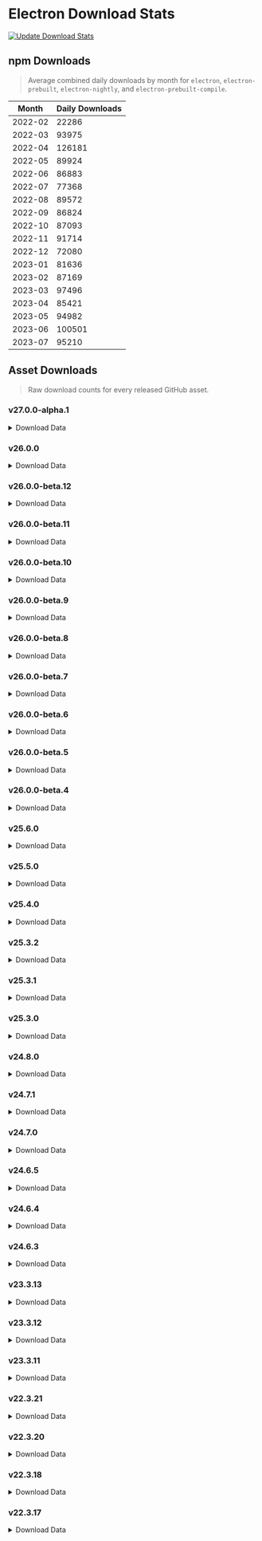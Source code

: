 # Electron Download Stats

[![Update Download Stats](https://github.com/electron/download-stats/actions/workflows/schedule.yml/badge.svg)](https://github.com/electron/download-stats/actions/workflows/schedule.yml)

## npm Downloads

> Average combined daily downloads by month for `electron`, `electron-prebuilt`, `electron-nightly`, and `electron-prebuilt-compile`.

Month | Daily Downloads
--- | ---
2022-02 | 22286
2022-03 | 93975
2022-04 | 126181
2022-05 | 89924
2022-06 | 86883
2022-07 | 77368
2022-08 | 89572
2022-09 | 86824
2022-10 | 87093
2022-11 | 91714
2022-12 | 72080
2023-01 | 81636
2023-02 | 87169
2023-03 | 97496
2023-04 | 85421
2023-05 | 94982
2023-06 | 100501
2023-07 | 95210


## Asset Downloads

> Raw download counts for every released GitHub asset.


### v27.0.0-alpha.1

<details><summary>Download Data</summary>

File | Downloads
--- | ---
electron-v27.0.0-alpha.1-win32-x64.zip | 98
SHASUMS256.txt | 71
electron-v27.0.0-alpha.1-linux-x64.zip | 61
electron-v27.0.0-alpha.1-win32-ia32.zip | 33
chromedriver-v27.0.0-alpha.1-linux-x64.zip | 31
electron-v27.0.0-alpha.1-darwin-x64.zip | 31
electron-v27.0.0-alpha.1-linux-arm64.zip | 31
chromedriver-v27.0.0-alpha.1-linux-arm64.zip | 30
electron-v27.0.0-alpha.1-darwin-arm64.zip | 19
chromedriver-v27.0.0-alpha.1-darwin-x64.zip | 16
electron-v27.0.0-alpha.1-darwin-x64-dsym.zip | 16
mksnapshot-v27.0.0-alpha.1-linux-x64.zip | 14
chromedriver-v27.0.0-alpha.1-win32-x64.zip | 13
electron-v27.0.0-alpha.1-mas-x64-dsym.zip | 13
electron-v27.0.0-alpha.1-win32-x64-toolchain-profile.zip | 13
ffmpeg-v27.0.0-alpha.1-win32-x64.zip | 13
mksnapshot-v27.0.0-alpha.1-linux-arm64-x64.zip | 13
chromedriver-v27.0.0-alpha.1-linux-armv7l.zip | 12
electron-v27.0.0-alpha.1-win32-x64-symbols.zip | 12
mksnapshot-v27.0.0-alpha.1-win32-x64.zip | 12
chromedriver-v27.0.0-alpha.1-darwin-arm64.zip | 11
chromedriver-v27.0.0-alpha.1-win32-ia32.zip | 11
electron-api.json | 11
electron-v27.0.0-alpha.1-mas-x64.zip | 11
electron-v27.0.0-alpha.1-win32-arm64.zip | 11
electron.d.ts | 11
ffmpeg-v27.0.0-alpha.1-win32-ia32.zip | 11
libcxx-objects-v27.0.0-alpha.1-linux-x64.zip | 11
libcxxabi_headers.zip | 11
libcxx_headers.zip | 11
mksnapshot-v27.0.0-alpha.1-win32-ia32.zip | 11
electron-v27.0.0-alpha.1-darwin-arm64-dsym-snapshot.zip | 10
electron-v27.0.0-alpha.1-darwin-x64-symbols.zip | 10
electron-v27.0.0-alpha.1-linux-armv7l.zip | 10
electron-v27.0.0-alpha.1-win32-ia32-toolchain-profile.zip | 10
electron-v27.0.0-alpha.1-win32-x64-pdb.zip | 10
ffmpeg-v27.0.0-alpha.1-linux-arm64.zip | 10
ffmpeg-v27.0.0-alpha.1-linux-x64.zip | 10
chromedriver-v27.0.0-alpha.1-win32-arm64.zip | 9
electron-v27.0.0-alpha.1-darwin-arm64-symbols.zip | 9
electron-v27.0.0-alpha.1-linux-armv7l-debug.zip | 9
electron-v27.0.0-alpha.1-linux-armv7l-symbols.zip | 9
electron-v27.0.0-alpha.1-linux-x64-symbols.zip | 9
electron-v27.0.0-alpha.1-mas-arm64-symbols.zip | 9
electron-v27.0.0-alpha.1-mas-arm64.zip | 9
electron-v27.0.0-alpha.1-mas-x64-symbols.zip | 9
electron-v27.0.0-alpha.1-win32-arm64-symbols.zip | 9
electron-v27.0.0-alpha.1-win32-arm64-toolchain-profile.zip | 9
electron-v27.0.0-alpha.1-win32-ia32-symbols.zip | 9
ffmpeg-v27.0.0-alpha.1-darwin-arm64.zip | 9
ffmpeg-v27.0.0-alpha.1-darwin-x64.zip | 9
ffmpeg-v27.0.0-alpha.1-linux-armv7l.zip | 9
ffmpeg-v27.0.0-alpha.1-mas-arm64.zip | 9
ffmpeg-v27.0.0-alpha.1-mas-x64.zip | 9
ffmpeg-v27.0.0-alpha.1-win32-arm64.zip | 9
hunspell_dictionaries.zip | 9
libcxx-objects-v27.0.0-alpha.1-linux-arm64.zip | 9
libcxx-objects-v27.0.0-alpha.1-linux-armv7l.zip | 9
mksnapshot-v27.0.0-alpha.1-darwin-arm64.zip | 9
mksnapshot-v27.0.0-alpha.1-darwin-x64.zip | 9
mksnapshot-v27.0.0-alpha.1-linux-armv7l-x64.zip | 9
mksnapshot-v27.0.0-alpha.1-mas-arm64.zip | 9
mksnapshot-v27.0.0-alpha.1-mas-x64.zip | 9
mksnapshot-v27.0.0-alpha.1-win32-arm64-x64.zip | 9
chromedriver-v27.0.0-alpha.1-mas-arm64.zip | 8
chromedriver-v27.0.0-alpha.1-mas-x64.zip | 8
electron-v27.0.0-alpha.1-linux-arm64-debug.zip | 8
electron-v27.0.0-alpha.1-linux-arm64-symbols.zip | 8
electron-v27.0.0-alpha.1-darwin-arm64-dsym.zip | 6
electron-v27.0.0-alpha.1-linux-x64-debug.zip | 6
electron-v27.0.0-alpha.1-mas-arm64-dsym-snapshot.zip | 6
electron-v27.0.0-alpha.1-mas-arm64-dsym.zip | 6
electron-v27.0.0-alpha.1-mas-x64-dsym-snapshot.zip | 6
electron-v27.0.0-alpha.1-win32-ia32-pdb.zip | 6
electron-v27.0.0-alpha.1-darwin-x64-dsym-snapshot.zip | 5
electron-v27.0.0-alpha.1-win32-arm64-pdb.zip | 5

</details>

### v26.0.0

<details><summary>Download Data</summary>

File | Downloads
--- | ---
electron-v26.0.0-win32-x64.zip | 19110
SHASUMS256.txt | 12079
electron-v26.0.0-linux-x64.zip | 8652
electron-v26.0.0-darwin-x64.zip | 4494
electron-v26.0.0-darwin-arm64.zip | 3337
electron-v26.0.0-win32-ia32.zip | 698
electron-v26.0.0-linux-arm64.zip | 441
chromedriver-v26.0.0-linux-x64.zip | 425
chromedriver-v26.0.0-win32-x64.zip | 250
electron-v26.0.0-win32-arm64.zip | 241
chromedriver-v26.0.0-darwin-x64.zip | 225
electron-v26.0.0-linux-armv7l.zip | 146
electron-v26.0.0-mas-x64.zip | 133
electron-v26.0.0-mas-arm64.zip | 79
chromedriver-v26.0.0-linux-arm64.zip | 77
chromedriver-v26.0.0-darwin-arm64.zip | 55
mksnapshot-v26.0.0-linux-x64.zip | 51
mksnapshot-v26.0.0-win32-x64.zip | 46
electron-v26.0.0-win32-x64-symbols.zip | 43
electron-api.json | 40
electron-v26.0.0-win32-x64-pdb.zip | 38
electron-v26.0.0-win32-ia32-symbols.zip | 37
electron-v26.0.0-win32-ia32-pdb.zip | 31
chromedriver-v26.0.0-win32-ia32.zip | 26
mksnapshot-v26.0.0-linux-arm64-x64.zip | 25
electron-v26.0.0-linux-x64-symbols.zip | 24
mksnapshot-v26.0.0-darwin-x64.zip | 24
chromedriver-v26.0.0-linux-armv7l.zip | 22
electron-v26.0.0-linux-x64-debug.zip | 22
electron.d.ts | 21
ffmpeg-v26.0.0-win32-x64.zip | 21
chromedriver-v26.0.0-mas-arm64.zip | 20
electron-v26.0.0-win32-x64-toolchain-profile.zip | 20
chromedriver-v26.0.0-mas-x64.zip | 19
ffmpeg-v26.0.0-linux-x64.zip | 19
ffmpeg-v26.0.0-win32-ia32.zip | 18
hunspell_dictionaries.zip | 18
libcxx_headers.zip | 18
chromedriver-v26.0.0-win32-arm64.zip | 17
ffmpeg-v26.0.0-darwin-x64.zip | 17
ffmpeg-v26.0.0-linux-armv7l.zip | 17
electron-v26.0.0-linux-arm64-debug.zip | 16
electron-v26.0.0-linux-armv7l-debug.zip | 16
libcxxabi_headers.zip | 16
electron-v26.0.0-darwin-arm64-symbols.zip | 15
electron-v26.0.0-linux-arm64-symbols.zip | 15
electron-v26.0.0-win32-ia32-toolchain-profile.zip | 15
ffmpeg-v26.0.0-linux-arm64.zip | 15
libcxx-objects-v26.0.0-linux-arm64.zip | 15
libcxx-objects-v26.0.0-linux-x64.zip | 15
mksnapshot-v26.0.0-win32-arm64-x64.zip | 15
mksnapshot-v26.0.0-win32-ia32.zip | 15
electron-v26.0.0-darwin-arm64-dsym-snapshot.zip | 14
electron-v26.0.0-mas-x64-symbols.zip | 14
electron-v26.0.0-win32-arm64-symbols.zip | 14
ffmpeg-v26.0.0-darwin-arm64.zip | 14
mksnapshot-v26.0.0-darwin-arm64.zip | 14
electron-v26.0.0-darwin-x64-symbols.zip | 13
electron-v26.0.0-linux-armv7l-symbols.zip | 13
electron-v26.0.0-mas-arm64-dsym-snapshot.zip | 13
electron-v26.0.0-mas-arm64-symbols.zip | 13
ffmpeg-v26.0.0-mas-x64.zip | 13
ffmpeg-v26.0.0-win32-arm64.zip | 13
electron-v26.0.0-win32-arm64-toolchain-profile.zip | 12
libcxx-objects-v26.0.0-linux-armv7l.zip | 12
mksnapshot-v26.0.0-linux-armv7l-x64.zip | 12
mksnapshot-v26.0.0-mas-arm64.zip | 12
electron-v26.0.0-mas-arm64-dsym.zip | 11
ffmpeg-v26.0.0-mas-arm64.zip | 11
mksnapshot-v26.0.0-mas-x64.zip | 11
electron-v26.0.0-darwin-arm64-dsym.zip | 10
electron-v26.0.0-darwin-x64-dsym.zip | 10
electron-v26.0.0-mas-x64-dsym-snapshot.zip | 10
electron-v26.0.0-mas-x64-dsym.zip | 10
electron-v26.0.0-win32-arm64-pdb.zip | 10
electron-v26.0.0-darwin-x64-dsym-snapshot.zip | 9

</details>

### v26.0.0-beta.12

<details><summary>Download Data</summary>

File | Downloads
--- | ---
electron-v26.0.0-beta.12-linux-x64.zip | 592
SHASUMS256.txt | 564
chromedriver-v26.0.0-beta.12-linux-x64.zip | 422
electron-v26.0.0-beta.12-win32-x64.zip | 375
electron-v26.0.0-beta.12-darwin-x64.zip | 195
electron-v26.0.0-beta.12-darwin-arm64.zip | 143
chromedriver-v26.0.0-beta.12-darwin-x64.zip | 93
chromedriver-v26.0.0-beta.12-win32-x64.zip | 92
electron-v26.0.0-beta.12-linux-arm64.zip | 85
electron-v26.0.0-beta.12-win32-ia32.zip | 46
chromedriver-v26.0.0-beta.12-linux-arm64.zip | 39
electron-v26.0.0-beta.12-win32-arm64.zip | 28
mksnapshot-v26.0.0-beta.12-linux-x64.zip | 24
mksnapshot-v26.0.0-beta.12-linux-arm64-x64.zip | 22
electron-v26.0.0-beta.12-mas-arm64.zip | 21
electron-v26.0.0-beta.12-mas-x64.zip | 21
chromedriver-v26.0.0-beta.12-darwin-arm64.zip | 15
chromedriver-v26.0.0-beta.12-linux-armv7l.zip | 13
mksnapshot-v26.0.0-beta.12-win32-x64.zip | 13
chromedriver-v26.0.0-beta.12-win32-arm64.zip | 12
ffmpeg-v26.0.0-beta.12-win32-ia32.zip | 12
ffmpeg-v26.0.0-beta.12-win32-x64.zip | 12
mksnapshot-v26.0.0-beta.12-win32-ia32.zip | 12
chromedriver-v26.0.0-beta.12-win32-ia32.zip | 11
electron-v26.0.0-beta.12-linux-armv7l.zip | 11
electron-v26.0.0-beta.12-linux-x64-symbols.zip | 11
electron-v26.0.0-beta.12-win32-x64-toolchain-profile.zip | 11
ffmpeg-v26.0.0-beta.12-linux-x64.zip | 11
chromedriver-v26.0.0-beta.12-mas-x64.zip | 10
electron-api.json | 10
electron-v26.0.0-beta.12-mas-arm64-dsym-snapshot.zip | 10
electron-v26.0.0-beta.12-win32-arm64-toolchain-profile.zip | 10
electron-v26.0.0-beta.12-win32-ia32-symbols.zip | 10
electron-v26.0.0-beta.12-win32-ia32-toolchain-profile.zip | 10
electron.d.ts | 10
ffmpeg-v26.0.0-beta.12-darwin-arm64.zip | 10
ffmpeg-v26.0.0-beta.12-linux-arm64.zip | 10
ffmpeg-v26.0.0-beta.12-mas-arm64.zip | 10
ffmpeg-v26.0.0-beta.12-mas-x64.zip | 10
ffmpeg-v26.0.0-beta.12-win32-arm64.zip | 10
libcxx-objects-v26.0.0-beta.12-linux-x64.zip | 10
libcxx_headers.zip | 10
mksnapshot-v26.0.0-beta.12-darwin-arm64.zip | 10
mksnapshot-v26.0.0-beta.12-linux-armv7l-x64.zip | 10
mksnapshot-v26.0.0-beta.12-mas-arm64.zip | 10
chromedriver-v26.0.0-beta.12-mas-arm64.zip | 9
electron-v26.0.0-beta.12-darwin-arm64-dsym-snapshot.zip | 9
electron-v26.0.0-beta.12-darwin-x64-symbols.zip | 9
electron-v26.0.0-beta.12-linux-arm64-debug.zip | 9
electron-v26.0.0-beta.12-linux-arm64-symbols.zip | 9
electron-v26.0.0-beta.12-linux-armv7l-debug.zip | 9
electron-v26.0.0-beta.12-linux-armv7l-symbols.zip | 9
electron-v26.0.0-beta.12-mas-arm64-symbols.zip | 9
electron-v26.0.0-beta.12-mas-x64-symbols.zip | 9
electron-v26.0.0-beta.12-win32-arm64-symbols.zip | 9
electron-v26.0.0-beta.12-win32-x64-symbols.zip | 9
ffmpeg-v26.0.0-beta.12-darwin-x64.zip | 9
ffmpeg-v26.0.0-beta.12-linux-armv7l.zip | 9
hunspell_dictionaries.zip | 9
libcxx-objects-v26.0.0-beta.12-linux-arm64.zip | 9
libcxx-objects-v26.0.0-beta.12-linux-armv7l.zip | 9
libcxxabi_headers.zip | 9
mksnapshot-v26.0.0-beta.12-darwin-x64.zip | 9
mksnapshot-v26.0.0-beta.12-mas-x64.zip | 9
mksnapshot-v26.0.0-beta.12-win32-arm64-x64.zip | 9
electron-v26.0.0-beta.12-darwin-arm64-symbols.zip | 8
electron-v26.0.0-beta.12-win32-arm64-pdb.zip | 7
electron-v26.0.0-beta.12-darwin-arm64-dsym.zip | 6
electron-v26.0.0-beta.12-linux-x64-debug.zip | 6
electron-v26.0.0-beta.12-mas-arm64-dsym.zip | 6
electron-v26.0.0-beta.12-mas-x64-dsym-snapshot.zip | 6
electron-v26.0.0-beta.12-mas-x64-dsym.zip | 6
electron-v26.0.0-beta.12-win32-ia32-pdb.zip | 6
electron-v26.0.0-beta.12-win32-x64-pdb.zip | 6
electron-v26.0.0-beta.12-darwin-x64-dsym-snapshot.zip | 5
electron-v26.0.0-beta.12-darwin-x64-dsym.zip | 5

</details>

### v26.0.0-beta.11

<details><summary>Download Data</summary>

File | Downloads
--- | ---
electron-v26.0.0-beta.11-win32-x64.zip | 676
SHASUMS256.txt | 516
electron-v26.0.0-beta.11-linux-x64.zip | 261
electron-v26.0.0-beta.11-win32-ia32.zip | 95
electron-v26.0.0-beta.11-darwin-x64.zip | 83
electron-v26.0.0-beta.11-linux-arm64.zip | 82
chromedriver-v26.0.0-beta.11-linux-x64.zip | 50
electron-v26.0.0-beta.11-darwin-arm64.zip | 46
mksnapshot-v26.0.0-beta.11-win32-x64.zip | 45
chromedriver-v26.0.0-beta.11-linux-arm64.zip | 40
mksnapshot-v26.0.0-beta.11-linux-x64.zip | 29
electron-v26.0.0-beta.11-win32-arm64.zip | 28
mksnapshot-v26.0.0-beta.11-linux-arm64-x64.zip | 27
chromedriver-v26.0.0-beta.11-win32-x64.zip | 24
chromedriver-v26.0.0-beta.11-darwin-arm64.zip | 16
mksnapshot-v26.0.0-beta.11-win32-ia32.zip | 15
electron-v26.0.0-beta.11-linux-armv7l.zip | 13
ffmpeg-v26.0.0-beta.11-win32-x64.zip | 13
chromedriver-v26.0.0-beta.11-darwin-x64.zip | 12
chromedriver-v26.0.0-beta.11-linux-armv7l.zip | 12
chromedriver-v26.0.0-beta.11-win32-ia32.zip | 12
electron.d.ts | 12
ffmpeg-v26.0.0-beta.11-linux-x64.zip | 12
ffmpeg-v26.0.0-beta.11-win32-ia32.zip | 12
mksnapshot-v26.0.0-beta.11-mas-x64.zip | 12
electron-api.json | 11
electron-v26.0.0-beta.11-darwin-x64-symbols.zip | 11
electron-v26.0.0-beta.11-linux-arm64-symbols.zip | 11
electron-v26.0.0-beta.11-linux-armv7l-debug.zip | 11
electron-v26.0.0-beta.11-win32-arm64-toolchain-profile.zip | 11
electron-v26.0.0-beta.11-win32-ia32-toolchain-profile.zip | 11
electron-v26.0.0-beta.11-win32-x64-toolchain-profile.zip | 11
ffmpeg-v26.0.0-beta.11-win32-arm64.zip | 11
libcxx-objects-v26.0.0-beta.11-linux-x64.zip | 11
mksnapshot-v26.0.0-beta.11-darwin-arm64.zip | 11
chromedriver-v26.0.0-beta.11-mas-arm64.zip | 10
chromedriver-v26.0.0-beta.11-mas-x64.zip | 10
chromedriver-v26.0.0-beta.11-win32-arm64.zip | 10
electron-v26.0.0-beta.11-darwin-arm64-dsym-snapshot.zip | 10
electron-v26.0.0-beta.11-darwin-arm64-symbols.zip | 10
electron-v26.0.0-beta.11-linux-arm64-debug.zip | 10
electron-v26.0.0-beta.11-linux-armv7l-symbols.zip | 10
electron-v26.0.0-beta.11-linux-x64-symbols.zip | 10
electron-v26.0.0-beta.11-mas-arm64-dsym-snapshot.zip | 10
electron-v26.0.0-beta.11-mas-arm64-symbols.zip | 10
electron-v26.0.0-beta.11-mas-arm64.zip | 10
electron-v26.0.0-beta.11-mas-x64-symbols.zip | 10
electron-v26.0.0-beta.11-mas-x64.zip | 10
electron-v26.0.0-beta.11-win32-arm64-symbols.zip | 10
electron-v26.0.0-beta.11-win32-ia32-symbols.zip | 10
electron-v26.0.0-beta.11-win32-x64-symbols.zip | 10
ffmpeg-v26.0.0-beta.11-darwin-arm64.zip | 10
ffmpeg-v26.0.0-beta.11-darwin-x64.zip | 10
ffmpeg-v26.0.0-beta.11-linux-arm64.zip | 10
ffmpeg-v26.0.0-beta.11-linux-armv7l.zip | 10
ffmpeg-v26.0.0-beta.11-mas-arm64.zip | 10
ffmpeg-v26.0.0-beta.11-mas-x64.zip | 10
hunspell_dictionaries.zip | 10
libcxx-objects-v26.0.0-beta.11-linux-arm64.zip | 10
libcxx-objects-v26.0.0-beta.11-linux-armv7l.zip | 10
libcxxabi_headers.zip | 10
libcxx_headers.zip | 10
mksnapshot-v26.0.0-beta.11-darwin-x64.zip | 10
mksnapshot-v26.0.0-beta.11-linux-armv7l-x64.zip | 10
mksnapshot-v26.0.0-beta.11-mas-arm64.zip | 10
mksnapshot-v26.0.0-beta.11-win32-arm64-x64.zip | 10
electron-v26.0.0-beta.11-darwin-x64-dsym-snapshot.zip | 8
electron-v26.0.0-beta.11-linux-x64-debug.zip | 8
electron-v26.0.0-beta.11-mas-x64-dsym.zip | 8
electron-v26.0.0-beta.11-win32-arm64-pdb.zip | 8
electron-v26.0.0-beta.11-win32-x64-pdb.zip | 8
electron-v26.0.0-beta.11-darwin-arm64-dsym.zip | 7
electron-v26.0.0-beta.11-darwin-x64-dsym.zip | 7
electron-v26.0.0-beta.11-mas-arm64-dsym.zip | 7
electron-v26.0.0-beta.11-mas-x64-dsym-snapshot.zip | 7
electron-v26.0.0-beta.11-win32-ia32-pdb.zip | 7

</details>

### v26.0.0-beta.10

<details><summary>Download Data</summary>

File | Downloads
--- | ---
electron-v26.0.0-beta.10-win32-x64.zip | 123
electron-v26.0.0-beta.10-linux-x64.zip | 111
SHASUMS256.txt | 108
electron-v26.0.0-beta.10-darwin-x64.zip | 74
electron-v26.0.0-beta.10-win32-ia32.zip | 63
electron-v26.0.0-beta.10-darwin-arm64.zip | 52
electron-v26.0.0-beta.10-linux-arm64.zip | 51
mksnapshot-v26.0.0-beta.10-linux-x64.zip | 32
chromedriver-v26.0.0-beta.10-win32-x64.zip | 31
mksnapshot-v26.0.0-beta.10-linux-arm64-x64.zip | 31
chromedriver-v26.0.0-beta.10-linux-x64.zip | 26
electron-v26.0.0-beta.10-win32-arm64.zip | 22
chromedriver-v26.0.0-beta.10-darwin-x64.zip | 15
chromedriver-v26.0.0-beta.10-win32-ia32.zip | 15
chromedriver-v26.0.0-beta.10-darwin-arm64.zip | 14
chromedriver-v26.0.0-beta.10-linux-arm64.zip | 14
electron-v26.0.0-beta.10-linux-armv7l.zip | 14
electron-v26.0.0-beta.10-mas-x64.zip | 14
ffmpeg-v26.0.0-beta.10-win32-ia32.zip | 14
mksnapshot-v26.0.0-beta.10-win32-ia32.zip | 14
electron-api.json | 13
electron-v26.0.0-beta.10-darwin-arm64-dsym-snapshot.zip | 13
electron-v26.0.0-beta.10-linux-arm64-symbols.zip | 13
electron-v26.0.0-beta.10-linux-armv7l-symbols.zip | 13
electron-v26.0.0-beta.10-win32-arm64-symbols.zip | 13
electron-v26.0.0-beta.10-win32-x64-toolchain-profile.zip | 13
ffmpeg-v26.0.0-beta.10-linux-x64.zip | 13
ffmpeg-v26.0.0-beta.10-mas-arm64.zip | 13
ffmpeg-v26.0.0-beta.10-win32-x64.zip | 13
mksnapshot-v26.0.0-beta.10-mas-arm64.zip | 13
mksnapshot-v26.0.0-beta.10-win32-x64.zip | 13
chromedriver-v26.0.0-beta.10-linux-armv7l.zip | 12
chromedriver-v26.0.0-beta.10-mas-arm64.zip | 12
electron-v26.0.0-beta.10-darwin-arm64-symbols.zip | 12
electron-v26.0.0-beta.10-darwin-x64-symbols.zip | 12
electron-v26.0.0-beta.10-linux-arm64-debug.zip | 12
electron-v26.0.0-beta.10-linux-armv7l-debug.zip | 12
electron-v26.0.0-beta.10-linux-x64-symbols.zip | 12
electron-v26.0.0-beta.10-mas-arm64-symbols.zip | 12
electron-v26.0.0-beta.10-mas-arm64.zip | 12
electron-v26.0.0-beta.10-win32-ia32-symbols.zip | 12
electron-v26.0.0-beta.10-win32-ia32-toolchain-profile.zip | 12
electron-v26.0.0-beta.10-win32-x64-symbols.zip | 12
ffmpeg-v26.0.0-beta.10-darwin-x64.zip | 12
ffmpeg-v26.0.0-beta.10-linux-arm64.zip | 12
ffmpeg-v26.0.0-beta.10-linux-armv7l.zip | 12
ffmpeg-v26.0.0-beta.10-mas-x64.zip | 12
ffmpeg-v26.0.0-beta.10-win32-arm64.zip | 12
hunspell_dictionaries.zip | 12
libcxx-objects-v26.0.0-beta.10-linux-arm64.zip | 12
libcxx-objects-v26.0.0-beta.10-linux-armv7l.zip | 12
chromedriver-v26.0.0-beta.10-mas-x64.zip | 11
chromedriver-v26.0.0-beta.10-win32-arm64.zip | 11
electron-v26.0.0-beta.10-mas-arm64-dsym-snapshot.zip | 11
electron-v26.0.0-beta.10-mas-x64-symbols.zip | 11
electron-v26.0.0-beta.10-win32-arm64-toolchain-profile.zip | 11
electron.d.ts | 11
libcxx-objects-v26.0.0-beta.10-linux-x64.zip | 11
libcxxabi_headers.zip | 11
libcxx_headers.zip | 11
mksnapshot-v26.0.0-beta.10-darwin-arm64.zip | 11
mksnapshot-v26.0.0-beta.10-darwin-x64.zip | 11
mksnapshot-v26.0.0-beta.10-mas-x64.zip | 11
mksnapshot-v26.0.0-beta.10-win32-arm64-x64.zip | 11
electron-v26.0.0-beta.10-linux-x64-debug.zip | 10
ffmpeg-v26.0.0-beta.10-darwin-arm64.zip | 10
mksnapshot-v26.0.0-beta.10-linux-armv7l-x64.zip | 10
electron-v26.0.0-beta.10-darwin-x64-dsym.zip | 9
electron-v26.0.0-beta.10-mas-arm64-dsym.zip | 9
electron-v26.0.0-beta.10-mas-x64-dsym.zip | 9
electron-v26.0.0-beta.10-win32-arm64-pdb.zip | 9
electron-v26.0.0-beta.10-win32-ia32-pdb.zip | 9
electron-v26.0.0-beta.10-win32-x64-pdb.zip | 9
electron-v26.0.0-beta.10-darwin-arm64-dsym.zip | 8
electron-v26.0.0-beta.10-darwin-x64-dsym-snapshot.zip | 8
electron-v26.0.0-beta.10-mas-x64-dsym-snapshot.zip | 8

</details>

### v26.0.0-beta.9

<details><summary>Download Data</summary>

File | Downloads
--- | ---
SHASUMS256.txt | 483
electron-v26.0.0-beta.9-linux-x64.zip | 223
electron-v26.0.0-beta.9-darwin-x64.zip | 168
chromedriver-v26.0.0-beta.9-darwin-x64.zip | 133
chromedriver-v26.0.0-beta.9-win32-x64.zip | 118
electron-v26.0.0-beta.9-darwin-arm64.zip | 105
chromedriver-v26.0.0-beta.9-linux-x64.zip | 100
electron-v26.0.0-beta.9-win32-x64.zip | 98
electron-v26.0.0-beta.9-linux-arm64.zip | 67
chromedriver-v26.0.0-beta.9-linux-arm64.zip | 46
mksnapshot-v26.0.0-beta.9-linux-arm64-x64.zip | 35
mksnapshot-v26.0.0-beta.9-linux-x64.zip | 35
electron-v26.0.0-beta.9-win32-ia32.zip | 33
electron-v26.0.0-beta.9-mas-x64.zip | 30
electron-v26.0.0-beta.9-mas-arm64.zip | 28
chromedriver-v26.0.0-beta.9-darwin-arm64.zip | 23
hunspell_dictionaries.zip | 17
electron-api.json | 15
electron-v26.0.0-beta.9-win32-arm64.zip | 15
ffmpeg-v26.0.0-beta.9-win32-x64.zip | 15
mksnapshot-v26.0.0-beta.9-win32-x64.zip | 15
chromedriver-v26.0.0-beta.9-linux-armv7l.zip | 14
chromedriver-v26.0.0-beta.9-win32-ia32.zip | 14
electron-v26.0.0-beta.9-darwin-arm64-dsym-snapshot.zip | 14
electron.d.ts | 14
chromedriver-v26.0.0-beta.9-mas-x64.zip | 13
electron-v26.0.0-beta.9-darwin-arm64-symbols.zip | 13
electron-v26.0.0-beta.9-win32-ia32-toolchain-profile.zip | 13
ffmpeg-v26.0.0-beta.9-darwin-arm64.zip | 13
ffmpeg-v26.0.0-beta.9-darwin-x64.zip | 13
ffmpeg-v26.0.0-beta.9-mas-arm64.zip | 13
ffmpeg-v26.0.0-beta.9-mas-x64.zip | 13
chromedriver-v26.0.0-beta.9-mas-arm64.zip | 12
electron-v26.0.0-beta.9-darwin-x64-symbols.zip | 12
electron-v26.0.0-beta.9-linux-armv7l.zip | 12
electron-v26.0.0-beta.9-mas-arm64-dsym-snapshot.zip | 12
electron-v26.0.0-beta.9-mas-arm64-symbols.zip | 12
electron-v26.0.0-beta.9-mas-x64-symbols.zip | 12
electron-v26.0.0-beta.9-win32-x64-toolchain-profile.zip | 12
ffmpeg-v26.0.0-beta.9-win32-arm64.zip | 12
ffmpeg-v26.0.0-beta.9-win32-ia32.zip | 12
libcxx-objects-v26.0.0-beta.9-linux-x64.zip | 12
mksnapshot-v26.0.0-beta.9-darwin-arm64.zip | 12
mksnapshot-v26.0.0-beta.9-darwin-x64.zip | 12
mksnapshot-v26.0.0-beta.9-mas-arm64.zip | 12
mksnapshot-v26.0.0-beta.9-mas-x64.zip | 12
mksnapshot-v26.0.0-beta.9-win32-arm64-x64.zip | 12
mksnapshot-v26.0.0-beta.9-win32-ia32.zip | 12
chromedriver-v26.0.0-beta.9-win32-arm64.zip | 11
electron-v26.0.0-beta.9-darwin-arm64-dsym.zip | 11
electron-v26.0.0-beta.9-linux-arm64-debug.zip | 11
electron-v26.0.0-beta.9-linux-arm64-symbols.zip | 11
electron-v26.0.0-beta.9-linux-armv7l-symbols.zip | 11
electron-v26.0.0-beta.9-linux-x64-symbols.zip | 11
electron-v26.0.0-beta.9-win32-arm64-symbols.zip | 11
electron-v26.0.0-beta.9-win32-arm64-toolchain-profile.zip | 11
electron-v26.0.0-beta.9-win32-x64-symbols.zip | 11
ffmpeg-v26.0.0-beta.9-linux-arm64.zip | 11
ffmpeg-v26.0.0-beta.9-linux-armv7l.zip | 11
ffmpeg-v26.0.0-beta.9-linux-x64.zip | 11
libcxx-objects-v26.0.0-beta.9-linux-arm64.zip | 11
libcxx-objects-v26.0.0-beta.9-linux-armv7l.zip | 11
libcxxabi_headers.zip | 11
libcxx_headers.zip | 11
mksnapshot-v26.0.0-beta.9-linux-armv7l-x64.zip | 11
electron-v26.0.0-beta.9-darwin-x64-dsym-snapshot.zip | 10
electron-v26.0.0-beta.9-linux-armv7l-debug.zip | 10
electron-v26.0.0-beta.9-mas-arm64-dsym.zip | 10
electron-v26.0.0-beta.9-mas-x64-dsym.zip | 10
electron-v26.0.0-beta.9-win32-ia32-symbols.zip | 10
electron-v26.0.0-beta.9-darwin-x64-dsym.zip | 9
electron-v26.0.0-beta.9-linux-x64-debug.zip | 9
electron-v26.0.0-beta.9-mas-x64-dsym-snapshot.zip | 9
electron-v26.0.0-beta.9-win32-ia32-pdb.zip | 9
electron-v26.0.0-beta.9-win32-arm64-pdb.zip | 8
electron-v26.0.0-beta.9-win32-x64-pdb.zip | 8

</details>

### v26.0.0-beta.8

<details><summary>Download Data</summary>

File | Downloads
--- | ---
SHASUMS256.txt | 284
electron-v26.0.0-beta.8-linux-x64.zip | 148
electron-v26.0.0-beta.8-darwin-x64.zip | 109
electron-v26.0.0-beta.8-darwin-arm64.zip | 83
chromedriver-v26.0.0-beta.8-linux-x64.zip | 80
chromedriver-v26.0.0-beta.8-darwin-x64.zip | 67
electron-v26.0.0-beta.8-linux-arm64.zip | 60
electron-v26.0.0-beta.8-win32-x64.zip | 59
chromedriver-v26.0.0-beta.8-win32-x64.zip | 56
mksnapshot-v26.0.0-beta.8-linux-arm64-x64.zip | 37
mksnapshot-v26.0.0-beta.8-linux-x64.zip | 37
electron-v26.0.0-beta.8-win32-ia32.zip | 36
chromedriver-v26.0.0-beta.8-linux-arm64.zip | 34
chromedriver-v26.0.0-beta.8-darwin-arm64.zip | 17
mksnapshot-v26.0.0-beta.8-win32-x64.zip | 17
electron-v26.0.0-beta.8-mas-arm64.zip | 16
electron-v26.0.0-beta.8-mas-x64.zip | 16
ffmpeg-v26.0.0-beta.8-win32-x64.zip | 16
chromedriver-v26.0.0-beta.8-win32-ia32.zip | 15
mksnapshot-v26.0.0-beta.8-win32-ia32.zip | 15
electron-api.json | 14
electron-v26.0.0-beta.8-win32-ia32-toolchain-profile.zip | 14
electron.d.ts | 14
ffmpeg-v26.0.0-beta.8-win32-ia32.zip | 14
hunspell_dictionaries.zip | 14
libcxx-objects-v26.0.0-beta.8-linux-x64.zip | 14
chromedriver-v26.0.0-beta.8-mas-arm64.zip | 13
electron-v26.0.0-beta.8-linux-arm64-symbols.zip | 13
electron-v26.0.0-beta.8-mas-arm64-dsym-snapshot.zip | 13
electron-v26.0.0-beta.8-mas-arm64-symbols.zip | 13
electron-v26.0.0-beta.8-win32-arm64-toolchain-profile.zip | 13
electron-v26.0.0-beta.8-win32-x64-toolchain-profile.zip | 13
ffmpeg-v26.0.0-beta.8-darwin-x64.zip | 13
ffmpeg-v26.0.0-beta.8-linux-armv7l.zip | 13
ffmpeg-v26.0.0-beta.8-linux-x64.zip | 13
libcxxabi_headers.zip | 13
chromedriver-v26.0.0-beta.8-linux-armv7l.zip | 12
chromedriver-v26.0.0-beta.8-mas-x64.zip | 12
chromedriver-v26.0.0-beta.8-win32-arm64.zip | 12
electron-v26.0.0-beta.8-darwin-arm64-dsym-snapshot.zip | 12
electron-v26.0.0-beta.8-darwin-arm64-symbols.zip | 12
electron-v26.0.0-beta.8-darwin-x64-symbols.zip | 12
electron-v26.0.0-beta.8-linux-arm64-debug.zip | 12
electron-v26.0.0-beta.8-linux-armv7l-debug.zip | 12
electron-v26.0.0-beta.8-linux-armv7l-symbols.zip | 12
electron-v26.0.0-beta.8-linux-armv7l.zip | 12
electron-v26.0.0-beta.8-win32-arm64-symbols.zip | 12
electron-v26.0.0-beta.8-win32-arm64.zip | 12
electron-v26.0.0-beta.8-win32-ia32-symbols.zip | 12
ffmpeg-v26.0.0-beta.8-darwin-arm64.zip | 12
ffmpeg-v26.0.0-beta.8-linux-arm64.zip | 12
ffmpeg-v26.0.0-beta.8-mas-arm64.zip | 12
ffmpeg-v26.0.0-beta.8-mas-x64.zip | 12
ffmpeg-v26.0.0-beta.8-win32-arm64.zip | 12
libcxx-objects-v26.0.0-beta.8-linux-arm64.zip | 12
libcxx-objects-v26.0.0-beta.8-linux-armv7l.zip | 12
libcxx_headers.zip | 12
mksnapshot-v26.0.0-beta.8-darwin-arm64.zip | 12
mksnapshot-v26.0.0-beta.8-darwin-x64.zip | 12
mksnapshot-v26.0.0-beta.8-linux-armv7l-x64.zip | 12
mksnapshot-v26.0.0-beta.8-mas-arm64.zip | 12
electron-v26.0.0-beta.8-linux-x64-debug.zip | 11
electron-v26.0.0-beta.8-linux-x64-symbols.zip | 11
electron-v26.0.0-beta.8-mas-x64-symbols.zip | 11
electron-v26.0.0-beta.8-win32-x64-symbols.zip | 11
mksnapshot-v26.0.0-beta.8-mas-x64.zip | 11
mksnapshot-v26.0.0-beta.8-win32-arm64-x64.zip | 11
electron-v26.0.0-beta.8-darwin-arm64-dsym.zip | 10
electron-v26.0.0-beta.8-darwin-x64-dsym-snapshot.zip | 10
electron-v26.0.0-beta.8-mas-arm64-dsym.zip | 10
electron-v26.0.0-beta.8-mas-x64-dsym.zip | 10
electron-v26.0.0-beta.8-win32-x64-pdb.zip | 10
electron-v26.0.0-beta.8-darwin-x64-dsym.zip | 9
electron-v26.0.0-beta.8-mas-x64-dsym-snapshot.zip | 9
electron-v26.0.0-beta.8-win32-arm64-pdb.zip | 9
electron-v26.0.0-beta.8-win32-ia32-pdb.zip | 9

</details>

### v26.0.0-beta.7

<details><summary>Download Data</summary>

File | Downloads
--- | ---
SHASUMS256.txt | 439
electron-v26.0.0-beta.7-linux-x64.zip | 204
electron-v26.0.0-beta.7-darwin-x64.zip | 169
chromedriver-v26.0.0-beta.7-linux-x64.zip | 138
chromedriver-v26.0.0-beta.7-darwin-x64.zip | 115
electron-v26.0.0-beta.7-win32-x64.zip | 111
electron-v26.0.0-beta.7-darwin-arm64.zip | 106
chromedriver-v26.0.0-beta.7-win32-x64.zip | 95
electron-v26.0.0-beta.7-linux-arm64.zip | 89
chromedriver-v26.0.0-beta.7-linux-arm64.zip | 61
electron-v26.0.0-beta.7-win32-ia32.zip | 54
mksnapshot-v26.0.0-beta.7-linux-x64.zip | 39
mksnapshot-v26.0.0-beta.7-linux-arm64-x64.zip | 38
electron-v26.0.0-beta.7-mas-arm64.zip | 26
electron-v26.0.0-beta.7-mas-x64.zip | 26
chromedriver-v26.0.0-beta.7-darwin-arm64.zip | 20
electron-v26.0.0-beta.7-win32-arm64.zip | 17
chromedriver-v26.0.0-beta.7-linux-armv7l.zip | 15
chromedriver-v26.0.0-beta.7-mas-arm64.zip | 15
electron-api.json | 15
chromedriver-v26.0.0-beta.7-mas-x64.zip | 14
chromedriver-v26.0.0-beta.7-win32-ia32.zip | 14
electron-v26.0.0-beta.7-linux-armv7l.zip | 14
electron-v26.0.0-beta.7-win32-x64-toolchain-profile.zip | 14
electron.d.ts | 14
ffmpeg-v26.0.0-beta.7-win32-ia32.zip | 14
ffmpeg-v26.0.0-beta.7-win32-x64.zip | 14
mksnapshot-v26.0.0-beta.7-win32-ia32.zip | 14
electron-v26.0.0-beta.7-darwin-arm64-symbols.zip | 13
electron-v26.0.0-beta.7-darwin-x64-symbols.zip | 13
electron-v26.0.0-beta.7-mas-arm64-dsym-snapshot.zip | 13
electron-v26.0.0-beta.7-mas-arm64-symbols.zip | 13
electron-v26.0.0-beta.7-mas-x64-symbols.zip | 13
electron-v26.0.0-beta.7-win32-ia32-toolchain-profile.zip | 13
ffmpeg-v26.0.0-beta.7-darwin-arm64.zip | 13
ffmpeg-v26.0.0-beta.7-darwin-x64.zip | 13
ffmpeg-v26.0.0-beta.7-linux-x64.zip | 13
ffmpeg-v26.0.0-beta.7-mas-arm64.zip | 13
ffmpeg-v26.0.0-beta.7-mas-x64.zip | 13
libcxx-objects-v26.0.0-beta.7-linux-x64.zip | 13
mksnapshot-v26.0.0-beta.7-darwin-arm64.zip | 13
mksnapshot-v26.0.0-beta.7-darwin-x64.zip | 13
mksnapshot-v26.0.0-beta.7-mas-arm64.zip | 13
mksnapshot-v26.0.0-beta.7-mas-x64.zip | 13
mksnapshot-v26.0.0-beta.7-win32-arm64-x64.zip | 13
mksnapshot-v26.0.0-beta.7-win32-x64.zip | 13
chromedriver-v26.0.0-beta.7-win32-arm64.zip | 12
electron-v26.0.0-beta.7-darwin-arm64-dsym-snapshot.zip | 12
electron-v26.0.0-beta.7-linux-arm64-debug.zip | 12
electron-v26.0.0-beta.7-linux-arm64-symbols.zip | 12
electron-v26.0.0-beta.7-linux-armv7l-debug.zip | 12
electron-v26.0.0-beta.7-linux-armv7l-symbols.zip | 12
electron-v26.0.0-beta.7-linux-x64-symbols.zip | 12
electron-v26.0.0-beta.7-win32-arm64-symbols.zip | 12
electron-v26.0.0-beta.7-win32-ia32-symbols.zip | 12
electron-v26.0.0-beta.7-win32-x64-symbols.zip | 12
ffmpeg-v26.0.0-beta.7-linux-arm64.zip | 12
ffmpeg-v26.0.0-beta.7-linux-armv7l.zip | 12
ffmpeg-v26.0.0-beta.7-win32-arm64.zip | 12
libcxxabi_headers.zip | 12
libcxx_headers.zip | 12
mksnapshot-v26.0.0-beta.7-linux-armv7l-x64.zip | 12
electron-v26.0.0-beta.7-mas-x64-dsym.zip | 11
electron-v26.0.0-beta.7-win32-arm64-toolchain-profile.zip | 11
hunspell_dictionaries.zip | 11
libcxx-objects-v26.0.0-beta.7-linux-arm64.zip | 11
libcxx-objects-v26.0.0-beta.7-linux-armv7l.zip | 11
electron-v26.0.0-beta.7-mas-arm64-dsym.zip | 10
electron-v26.0.0-beta.7-mas-x64-dsym-snapshot.zip | 10
electron-v26.0.0-beta.7-darwin-arm64-dsym.zip | 9
electron-v26.0.0-beta.7-linux-x64-debug.zip | 9
electron-v26.0.0-beta.7-win32-arm64-pdb.zip | 9
electron-v26.0.0-beta.7-win32-ia32-pdb.zip | 9
electron-v26.0.0-beta.7-win32-x64-pdb.zip | 9
electron-v26.0.0-beta.7-darwin-x64-dsym-snapshot.zip | 8
electron-v26.0.0-beta.7-darwin-x64-dsym.zip | 8

</details>

### v26.0.0-beta.6

<details><summary>Download Data</summary>

File | Downloads
--- | ---
SHASUMS256.txt | 1012
electron-v26.0.0-beta.6-win32-x64.zip | 822
electron-v26.0.0-beta.6-linux-x64.zip | 337
ffmpeg-v26.0.0-beta.6-linux-x64.zip | 326
ffmpeg-v26.0.0-beta.6-win32-x64.zip | 314
electron-v26.0.0-beta.6-darwin-x64.zip | 154
electron-v26.0.0-beta.6-darwin-arm64.zip | 113
chromedriver-v26.0.0-beta.6-darwin-x64.zip | 99
chromedriver-v26.0.0-beta.6-win32-x64.zip | 88
chromedriver-v26.0.0-beta.6-linux-x64.zip | 80
electron-v26.0.0-beta.6-win32-ia32.zip | 49
electron-v26.0.0-beta.6-linux-arm64.zip | 47
mksnapshot-v26.0.0-beta.6-linux-x64.zip | 46
mksnapshot-v26.0.0-beta.6-linux-arm64-x64.zip | 43
electron-v26.0.0-beta.6-win32-arm64.zip | 21
electron-v26.0.0-beta.6-mas-x64.zip | 19
chromedriver-v26.0.0-beta.6-darwin-arm64.zip | 18
chromedriver-v26.0.0-beta.6-win32-ia32.zip | 18
electron-v26.0.0-beta.6-mas-arm64.zip | 18
electron-v26.0.0-beta.6-win32-ia32-toolchain-profile.zip | 15
electron.d.ts | 15
ffmpeg-v26.0.0-beta.6-win32-ia32.zip | 15
mksnapshot-v26.0.0-beta.6-win32-ia32.zip | 15
mksnapshot-v26.0.0-beta.6-win32-x64.zip | 15
chromedriver-v26.0.0-beta.6-linux-arm64.zip | 14
chromedriver-v26.0.0-beta.6-win32-arm64.zip | 14
electron-api.json | 14
electron-v26.0.0-beta.6-darwin-arm64-dsym-snapshot.zip | 14
electron-v26.0.0-beta.6-darwin-x64-symbols.zip | 14
electron-v26.0.0-beta.6-linux-armv7l.zip | 14
hunspell_dictionaries.zip | 14
electron-v26.0.0-beta.6-linux-armv7l-debug.zip | 13
electron-v26.0.0-beta.6-win32-x64-symbols.zip | 13
electron-v26.0.0-beta.6-win32-x64-toolchain-profile.zip | 13
ffmpeg-v26.0.0-beta.6-linux-arm64.zip | 13
ffmpeg-v26.0.0-beta.6-linux-armv7l.zip | 13
libcxx-objects-v26.0.0-beta.6-linux-x64.zip | 13
libcxx_headers.zip | 13
chromedriver-v26.0.0-beta.6-linux-armv7l.zip | 12
chromedriver-v26.0.0-beta.6-mas-arm64.zip | 12
electron-v26.0.0-beta.6-linux-arm64-debug.zip | 12
electron-v26.0.0-beta.6-linux-arm64-symbols.zip | 12
electron-v26.0.0-beta.6-linux-x64-symbols.zip | 12
electron-v26.0.0-beta.6-mas-arm64-dsym-snapshot.zip | 12
electron-v26.0.0-beta.6-mas-arm64-symbols.zip | 12
electron-v26.0.0-beta.6-win32-arm64-toolchain-profile.zip | 12
ffmpeg-v26.0.0-beta.6-darwin-arm64.zip | 12
ffmpeg-v26.0.0-beta.6-darwin-x64.zip | 12
ffmpeg-v26.0.0-beta.6-mas-arm64.zip | 12
ffmpeg-v26.0.0-beta.6-mas-x64.zip | 12
ffmpeg-v26.0.0-beta.6-win32-arm64.zip | 12
libcxx-objects-v26.0.0-beta.6-linux-armv7l.zip | 12
libcxxabi_headers.zip | 12
mksnapshot-v26.0.0-beta.6-darwin-arm64.zip | 12
mksnapshot-v26.0.0-beta.6-darwin-x64.zip | 12
mksnapshot-v26.0.0-beta.6-linux-armv7l-x64.zip | 12
mksnapshot-v26.0.0-beta.6-mas-arm64.zip | 12
mksnapshot-v26.0.0-beta.6-mas-x64.zip | 12
mksnapshot-v26.0.0-beta.6-win32-arm64-x64.zip | 12
chromedriver-v26.0.0-beta.6-mas-x64.zip | 11
electron-v26.0.0-beta.6-darwin-arm64-symbols.zip | 11
electron-v26.0.0-beta.6-linux-armv7l-symbols.zip | 11
electron-v26.0.0-beta.6-mas-x64-symbols.zip | 11
electron-v26.0.0-beta.6-win32-arm64-symbols.zip | 11
electron-v26.0.0-beta.6-win32-ia32-symbols.zip | 11
libcxx-objects-v26.0.0-beta.6-linux-arm64.zip | 11
electron-v26.0.0-beta.6-darwin-x64-dsym-snapshot.zip | 9
electron-v26.0.0-beta.6-darwin-x64-dsym.zip | 9
electron-v26.0.0-beta.6-mas-arm64-dsym.zip | 9
electron-v26.0.0-beta.6-mas-x64-dsym.zip | 9
electron-v26.0.0-beta.6-win32-arm64-pdb.zip | 9
electron-v26.0.0-beta.6-win32-x64-pdb.zip | 9
electron-v26.0.0-beta.6-darwin-arm64-dsym.zip | 8
electron-v26.0.0-beta.6-linux-x64-debug.zip | 8
electron-v26.0.0-beta.6-mas-x64-dsym-snapshot.zip | 8
electron-v26.0.0-beta.6-win32-ia32-pdb.zip | 8

</details>

### v26.0.0-beta.5

<details><summary>Download Data</summary>

File | Downloads
--- | ---
SHASUMS256.txt | 385
electron-v26.0.0-beta.5-win32-x64.zip | 195
electron-v26.0.0-beta.5-linux-x64.zip | 154
electron-v26.0.0-beta.5-darwin-x64.zip | 99
electron-v26.0.0-beta.5-darwin-arm64.zip | 89
chromedriver-v26.0.0-beta.5-darwin-x64.zip | 59
chromedriver-v26.0.0-beta.5-win32-x64.zip | 57
chromedriver-v26.0.0-beta.5-linux-x64.zip | 56
electron-v26.0.0-beta.5-win32-ia32.zip | 54
electron-v26.0.0-beta.5-linux-arm64.zip | 45
mksnapshot-v26.0.0-beta.5-linux-arm64-x64.zip | 45
mksnapshot-v26.0.0-beta.5-linux-x64.zip | 44
chromedriver-v26.0.0-beta.5-darwin-arm64.zip | 19
electron-v26.0.0-beta.5-mas-x64.zip | 19
electron-v26.0.0-beta.5-mas-arm64.zip | 18
electron-v26.0.0-beta.5-win32-arm64.zip | 15
chromedriver-v26.0.0-beta.5-win32-ia32.zip | 13
mksnapshot-v26.0.0-beta.5-win32-x64.zip | 13
ffmpeg-v26.0.0-beta.5-linux-x64.zip | 12
ffmpeg-v26.0.0-beta.5-win32-ia32.zip | 12
ffmpeg-v26.0.0-beta.5-win32-x64.zip | 12
chromedriver-v26.0.0-beta.5-linux-arm64.zip | 11
chromedriver-v26.0.0-beta.5-linux-armv7l.zip | 11
chromedriver-v26.0.0-beta.5-win32-arm64.zip | 11
electron-api.json | 11
electron-v26.0.0-beta.5-darwin-x64-symbols.zip | 11
electron-v26.0.0-beta.5-linux-armv7l.zip | 11
electron-v26.0.0-beta.5-mas-arm64-dsym-snapshot.zip | 11
electron-v26.0.0-beta.5-win32-arm64-symbols.zip | 11
electron-v26.0.0-beta.5-win32-arm64-toolchain-profile.zip | 11
electron-v26.0.0-beta.5-win32-ia32-symbols.zip | 11
electron-v26.0.0-beta.5-win32-ia32-toolchain-profile.zip | 11
electron-v26.0.0-beta.5-win32-x64-toolchain-profile.zip | 11
libcxx-objects-v26.0.0-beta.5-linux-x64.zip | 11
libcxx_headers.zip | 11
mksnapshot-v26.0.0-beta.5-darwin-x64.zip | 11
mksnapshot-v26.0.0-beta.5-win32-ia32.zip | 11
chromedriver-v26.0.0-beta.5-mas-x64.zip | 10
electron-v26.0.0-beta.5-darwin-arm64-dsym-snapshot.zip | 10
electron-v26.0.0-beta.5-linux-x64-symbols.zip | 10
electron-v26.0.0-beta.5-mas-arm64-symbols.zip | 10
electron-v26.0.0-beta.5-mas-x64-symbols.zip | 10
electron-v26.0.0-beta.5-win32-x64-symbols.zip | 10
electron.d.ts | 10
ffmpeg-v26.0.0-beta.5-darwin-arm64.zip | 10
ffmpeg-v26.0.0-beta.5-darwin-x64.zip | 10
ffmpeg-v26.0.0-beta.5-linux-arm64.zip | 10
ffmpeg-v26.0.0-beta.5-mas-arm64.zip | 10
ffmpeg-v26.0.0-beta.5-mas-x64.zip | 10
hunspell_dictionaries.zip | 10
libcxx-objects-v26.0.0-beta.5-linux-arm64.zip | 10
libcxx-objects-v26.0.0-beta.5-linux-armv7l.zip | 10
mksnapshot-v26.0.0-beta.5-darwin-arm64.zip | 10
mksnapshot-v26.0.0-beta.5-linux-armv7l-x64.zip | 10
mksnapshot-v26.0.0-beta.5-mas-arm64.zip | 10
mksnapshot-v26.0.0-beta.5-win32-arm64-x64.zip | 10
chromedriver-v26.0.0-beta.5-mas-arm64.zip | 9
electron-v26.0.0-beta.5-darwin-arm64-symbols.zip | 9
electron-v26.0.0-beta.5-darwin-x64-dsym.zip | 9
electron-v26.0.0-beta.5-linux-arm64-debug.zip | 9
electron-v26.0.0-beta.5-linux-arm64-symbols.zip | 9
electron-v26.0.0-beta.5-linux-armv7l-debug.zip | 9
electron-v26.0.0-beta.5-linux-armv7l-symbols.zip | 9
ffmpeg-v26.0.0-beta.5-linux-armv7l.zip | 9
ffmpeg-v26.0.0-beta.5-win32-arm64.zip | 9
libcxxabi_headers.zip | 9
electron-v26.0.0-beta.5-darwin-x64-dsym-snapshot.zip | 8
electron-v26.0.0-beta.5-linux-x64-debug.zip | 8
electron-v26.0.0-beta.5-mas-arm64-dsym.zip | 8
electron-v26.0.0-beta.5-mas-x64-dsym.zip | 8
electron-v26.0.0-beta.5-win32-x64-pdb.zip | 8
mksnapshot-v26.0.0-beta.5-mas-x64.zip | 8
electron-v26.0.0-beta.5-darwin-arm64-dsym.zip | 7
electron-v26.0.0-beta.5-mas-x64-dsym-snapshot.zip | 7
electron-v26.0.0-beta.5-win32-ia32-pdb.zip | 7
electron-v26.0.0-beta.5-win32-arm64-pdb.zip | 6

</details>

### v26.0.0-beta.4

<details><summary>Download Data</summary>

File | Downloads
--- | ---
SHASUMS256.txt | 953
electron-v26.0.0-beta.4-linux-x64.zip | 403
electron-v26.0.0-beta.4-darwin-x64.zip | 337
electron-v26.0.0-beta.4-win32-x64.zip | 251
electron-v26.0.0-beta.4-darwin-arm64.zip | 250
chromedriver-v26.0.0-beta.4-darwin-x64.zip | 229
chromedriver-v26.0.0-beta.4-win32-x64.zip | 207
chromedriver-v26.0.0-beta.4-linux-x64.zip | 202
electron-v26.0.0-beta.4-win32-ia32.zip | 78
mksnapshot-v26.0.0-beta.4-linux-x64.zip | 56
electron-v26.0.0-beta.4-linux-arm64.zip | 54
mksnapshot-v26.0.0-beta.4-linux-arm64-x64.zip | 52
electron-v26.0.0-beta.4-mas-x64.zip | 31
electron-v26.0.0-beta.4-mas-arm64.zip | 30
chromedriver-v26.0.0-beta.4-darwin-arm64.zip | 16
chromedriver-v26.0.0-beta.4-linux-armv7l.zip | 16
mksnapshot-v26.0.0-beta.4-win32-x64.zip | 16
chromedriver-v26.0.0-beta.4-win32-ia32.zip | 15
electron.d.ts | 15
ffmpeg-v26.0.0-beta.4-win32-ia32.zip | 15
ffmpeg-v26.0.0-beta.4-win32-x64.zip | 15
mksnapshot-v26.0.0-beta.4-win32-ia32.zip | 15
chromedriver-v26.0.0-beta.4-linux-arm64.zip | 14
chromedriver-v26.0.0-beta.4-mas-x64.zip | 14
electron-api.json | 14
ffmpeg-v26.0.0-beta.4-darwin-arm64.zip | 14
ffmpeg-v26.0.0-beta.4-linux-x64.zip | 14
hunspell_dictionaries.zip | 14
libcxx-objects-v26.0.0-beta.4-linux-x64.zip | 14
libcxx_headers.zip | 14
chromedriver-v26.0.0-beta.4-mas-arm64.zip | 13
chromedriver-v26.0.0-beta.4-win32-arm64.zip | 13
electron-v26.0.0-beta.4-darwin-arm64-dsym-snapshot.zip | 13
electron-v26.0.0-beta.4-darwin-x64-symbols.zip | 13
electron-v26.0.0-beta.4-linux-arm64-debug.zip | 13
electron-v26.0.0-beta.4-linux-arm64-symbols.zip | 13
electron-v26.0.0-beta.4-linux-armv7l-debug.zip | 13
electron-v26.0.0-beta.4-linux-armv7l-symbols.zip | 13
electron-v26.0.0-beta.4-linux-armv7l.zip | 13
electron-v26.0.0-beta.4-mas-arm64-dsym-snapshot.zip | 13
electron-v26.0.0-beta.4-mas-arm64-symbols.zip | 13
electron-v26.0.0-beta.4-mas-x64-symbols.zip | 13
electron-v26.0.0-beta.4-win32-arm64-symbols.zip | 13
electron-v26.0.0-beta.4-win32-arm64-toolchain-profile.zip | 13
electron-v26.0.0-beta.4-win32-arm64.zip | 13
electron-v26.0.0-beta.4-win32-x64-toolchain-profile.zip | 13
ffmpeg-v26.0.0-beta.4-darwin-x64.zip | 13
ffmpeg-v26.0.0-beta.4-linux-arm64.zip | 13
ffmpeg-v26.0.0-beta.4-linux-armv7l.zip | 13
ffmpeg-v26.0.0-beta.4-mas-arm64.zip | 13
ffmpeg-v26.0.0-beta.4-mas-x64.zip | 13
ffmpeg-v26.0.0-beta.4-win32-arm64.zip | 13
libcxx-objects-v26.0.0-beta.4-linux-arm64.zip | 13
libcxx-objects-v26.0.0-beta.4-linux-armv7l.zip | 13
libcxxabi_headers.zip | 13
mksnapshot-v26.0.0-beta.4-darwin-arm64.zip | 13
mksnapshot-v26.0.0-beta.4-darwin-x64.zip | 13
mksnapshot-v26.0.0-beta.4-mas-arm64.zip | 13
mksnapshot-v26.0.0-beta.4-mas-x64.zip | 13
mksnapshot-v26.0.0-beta.4-win32-arm64-x64.zip | 13
electron-v26.0.0-beta.4-darwin-arm64-symbols.zip | 12
electron-v26.0.0-beta.4-linux-x64-symbols.zip | 12
electron-v26.0.0-beta.4-win32-ia32-toolchain-profile.zip | 12
electron-v26.0.0-beta.4-win32-x64-symbols.zip | 12
mksnapshot-v26.0.0-beta.4-linux-armv7l-x64.zip | 12
electron-v26.0.0-beta.4-darwin-arm64-dsym.zip | 11
electron-v26.0.0-beta.4-win32-ia32-symbols.zip | 11
electron-v26.0.0-beta.4-darwin-x64-dsym-snapshot.zip | 10
electron-v26.0.0-beta.4-darwin-x64-dsym.zip | 10
electron-v26.0.0-beta.4-linux-x64-debug.zip | 10
electron-v26.0.0-beta.4-mas-arm64-dsym.zip | 10
electron-v26.0.0-beta.4-mas-x64-dsym-snapshot.zip | 10
electron-v26.0.0-beta.4-mas-x64-dsym.zip | 10
electron-v26.0.0-beta.4-win32-arm64-pdb.zip | 10
electron-v26.0.0-beta.4-win32-ia32-pdb.zip | 10
electron-v26.0.0-beta.4-win32-x64-pdb.zip | 9

</details>

### v25.6.0

<details><summary>Download Data</summary>

File | Downloads
--- | ---
electron-v25.6.0-win32-x64.zip | 2379
electron-v25.6.0-linux-x64.zip | 2183
electron-v25.6.0-darwin-x64.zip | 637
electron-v25.6.0-darwin-arm64.zip | 504
SHASUMS256.txt | 361
chromedriver-v25.6.0-linux-x64.zip | 224
electron-v25.6.0-linux-arm64.zip | 171
electron-v25.6.0-linux-armv7l.zip | 98
electron-v25.6.0-win32-ia32.zip | 85
chromedriver-v25.6.0-win32-x64.zip | 81
chromedriver-v25.6.0-linux-arm64.zip | 56
chromedriver-v25.6.0-darwin-x64.zip | 54
chromedriver-v25.6.0-darwin-arm64.zip | 51
mksnapshot-v25.6.0-linux-x64.zip | 30
electron-v25.6.0-win32-arm64.zip | 28
mksnapshot-v25.6.0-win32-x64.zip | 23
chromedriver-v25.6.0-linux-armv7l.zip | 22
electron-v25.6.0-mas-x64.zip | 22
electron-v25.6.0-mas-arm64.zip | 17
electron-v25.6.0-win32-x64-symbols.zip | 17
electron-v25.6.0-mas-x64-symbols.zip | 16
electron-v25.6.0-win32-ia32-symbols.zip | 16
ffmpeg-v25.6.0-win32-x64.zip | 16
electron-v25.6.0-linux-x64-symbols.zip | 15
chromedriver-v25.6.0-win32-ia32.zip | 14
electron-v25.6.0-darwin-arm64-symbols.zip | 14
electron-v25.6.0-linux-arm64-symbols.zip | 14
electron-v25.6.0-linux-armv7l-symbols.zip | 14
ffmpeg-v25.6.0-linux-x64.zip | 14
mksnapshot-v25.6.0-darwin-x64.zip | 14
mksnapshot-v25.6.0-linux-arm64-x64.zip | 14
electron-v25.6.0-darwin-x64-symbols.zip | 13
electron-v25.6.0-mas-arm64-symbols.zip | 13
electron-v25.6.0-win32-arm64-symbols.zip | 13
electron-v25.6.0-win32-x64-toolchain-profile.zip | 13
ffmpeg-v25.6.0-win32-ia32.zip | 13
mksnapshot-v25.6.0-win32-ia32.zip | 13
electron-v25.6.0-win32-ia32-toolchain-profile.zip | 12
electron.d.ts | 12
ffmpeg-v25.6.0-darwin-x64.zip | 12
electron-api.json | 11
libcxx-objects-v25.6.0-linux-x64.zip | 11
chromedriver-v25.6.0-mas-arm64.zip | 10
chromedriver-v25.6.0-mas-x64.zip | 10
chromedriver-v25.6.0-win32-arm64.zip | 10
electron-v25.6.0-linux-arm64-debug.zip | 10
electron-v25.6.0-linux-armv7l-debug.zip | 10
electron-v25.6.0-mas-arm64-dsym-snapshot.zip | 10
ffmpeg-v25.6.0-linux-arm64.zip | 10
ffmpeg-v25.6.0-linux-armv7l.zip | 10
hunspell_dictionaries.zip | 10
libcxxabi_headers.zip | 10
libcxx_headers.zip | 10
mksnapshot-v25.6.0-darwin-arm64.zip | 10
mksnapshot-v25.6.0-linux-armv7l-x64.zip | 10
mksnapshot-v25.6.0-mas-arm64.zip | 10
mksnapshot-v25.6.0-mas-x64.zip | 10
mksnapshot-v25.6.0-win32-arm64-x64.zip | 10
electron-v25.6.0-darwin-arm64-dsym-snapshot.zip | 9
electron-v25.6.0-win32-arm64-toolchain-profile.zip | 9
electron-v25.6.0-win32-x64-pdb.zip | 9
ffmpeg-v25.6.0-darwin-arm64.zip | 9
ffmpeg-v25.6.0-mas-arm64.zip | 9
ffmpeg-v25.6.0-mas-x64.zip | 9
ffmpeg-v25.6.0-win32-arm64.zip | 9
libcxx-objects-v25.6.0-linux-arm64.zip | 9
libcxx-objects-v25.6.0-linux-armv7l.zip | 9
electron-v25.6.0-darwin-arm64-dsym.zip | 8
electron-v25.6.0-linux-x64-debug.zip | 8
electron-v25.6.0-mas-arm64-dsym.zip | 7
electron-v25.6.0-mas-x64-dsym.zip | 7
electron-v25.6.0-win32-arm64-pdb.zip | 7
electron-v25.6.0-win32-ia32-pdb.zip | 7
electron-v25.6.0-darwin-x64-dsym-snapshot.zip | 6
electron-v25.6.0-darwin-x64-dsym.zip | 6
electron-v25.6.0-mas-x64-dsym-snapshot.zip | 6

</details>

### v25.5.0

<details><summary>Download Data</summary>

File | Downloads
--- | ---
electron-v25.5.0-linux-x64.zip | 18453
electron-v25.5.0-win32-x64.zip | 17787
electron-v25.5.0-darwin-x64.zip | 5715
electron-v25.5.0-darwin-arm64.zip | 4140
SHASUMS256.txt | 2474
electron-v25.5.0-win32-ia32.zip | 777
electron-v25.5.0-linux-arm64.zip | 677
chromedriver-v25.5.0-linux-x64.zip | 655
electron-v25.5.0-linux-armv7l.zip | 381
electron-v25.5.0-win32-arm64.zip | 313
chromedriver-v25.5.0-win32-x64.zip | 196
electron-v25.5.0-mas-x64.zip | 136
chromedriver-v25.5.0-linux-arm64.zip | 118
chromedriver-v25.5.0-darwin-x64.zip | 99
chromedriver-v25.5.0-darwin-arm64.zip | 96
mksnapshot-v25.5.0-linux-x64.zip | 94
electron-v25.5.0-mas-arm64.zip | 86
electron-v25.5.0-win32-x64-symbols.zip | 67
mksnapshot-v25.5.0-win32-x64.zip | 66
electron-v25.5.0-win32-ia32-symbols.zip | 61
electron-v25.5.0-win32-x64-pdb.zip | 58
electron-v25.5.0-win32-ia32-pdb.zip | 55
mksnapshot-v25.5.0-darwin-x64.zip | 53
electron-api.json | 43
ffmpeg-v25.5.0-win32-x64.zip | 41
chromedriver-v25.5.0-linux-armv7l.zip | 40
libcxx-objects-v25.5.0-linux-x64.zip | 36
libcxxabi_headers.zip | 34
libcxx_headers.zip | 34
ffmpeg-v25.5.0-linux-x64.zip | 33
mksnapshot-v25.5.0-linux-arm64-x64.zip | 29
chromedriver-v25.5.0-win32-ia32.zip | 27
chromedriver-v25.5.0-win32-arm64.zip | 22
electron-v25.5.0-win32-x64-toolchain-profile.zip | 20
ffmpeg-v25.5.0-darwin-x64.zip | 20
electron-v25.5.0-win32-ia32-toolchain-profile.zip | 19
mksnapshot-v25.5.0-darwin-arm64.zip | 19
mksnapshot-v25.5.0-win32-ia32.zip | 19
electron.d.ts | 18
chromedriver-v25.5.0-mas-x64.zip | 17
mksnapshot-v25.5.0-mas-x64.zip | 16
electron-v25.5.0-linux-x64-symbols.zip | 15
ffmpeg-v25.5.0-win32-ia32.zip | 15
hunspell_dictionaries.zip | 15
electron-v25.5.0-darwin-x64-dsym.zip | 14
electron-v25.5.0-mas-arm64-symbols.zip | 14
libcxx-objects-v25.5.0-linux-arm64.zip | 14
electron-v25.5.0-linux-armv7l-debug.zip | 13
electron-v25.5.0-linux-armv7l-symbols.zip | 13
electron-v25.5.0-win32-arm64-symbols.zip | 13
electron-v25.5.0-win32-arm64-toolchain-profile.zip | 13
libcxx-objects-v25.5.0-linux-armv7l.zip | 13
mksnapshot-v25.5.0-win32-arm64-x64.zip | 13
electron-v25.5.0-darwin-arm64-dsym-snapshot.zip | 12
electron-v25.5.0-darwin-arm64-symbols.zip | 12
electron-v25.5.0-darwin-x64-symbols.zip | 12
electron-v25.5.0-mas-x64-symbols.zip | 12
ffmpeg-v25.5.0-linux-arm64.zip | 12
chromedriver-v25.5.0-mas-arm64.zip | 11
electron-v25.5.0-darwin-arm64-dsym.zip | 11
electron-v25.5.0-mas-arm64-dsym-snapshot.zip | 11
ffmpeg-v25.5.0-darwin-arm64.zip | 11
ffmpeg-v25.5.0-win32-arm64.zip | 11
mksnapshot-v25.5.0-mas-arm64.zip | 11
electron-v25.5.0-darwin-x64-dsym-snapshot.zip | 10
electron-v25.5.0-linux-arm64-debug.zip | 10
electron-v25.5.0-linux-arm64-symbols.zip | 10
ffmpeg-v25.5.0-linux-armv7l.zip | 10
ffmpeg-v25.5.0-mas-arm64.zip | 10
ffmpeg-v25.5.0-mas-x64.zip | 10
mksnapshot-v25.5.0-linux-armv7l-x64.zip | 10
electron-v25.5.0-linux-x64-debug.zip | 9
electron-v25.5.0-win32-arm64-pdb.zip | 9
electron-v25.5.0-mas-x64-dsym-snapshot.zip | 8
electron-v25.5.0-mas-arm64-dsym.zip | 7
electron-v25.5.0-mas-x64-dsym.zip | 7

</details>

### v25.4.0

<details><summary>Download Data</summary>

File | Downloads
--- | ---
electron-v25.4.0-linux-x64.zip | 26770
electron-v25.4.0-win32-x64.zip | 22447
electron-v25.4.0-darwin-x64.zip | 9618
electron-v25.4.0-darwin-arm64.zip | 5682
SHASUMS256.txt | 5222
electron-v25.4.0-win32-ia32.zip | 1167
electron-v25.4.0-linux-arm64.zip | 1047
chromedriver-v25.4.0-linux-x64.zip | 840
chromedriver-v25.4.0-win32-x64.zip | 430
electron-v25.4.0-win32-arm64.zip | 372
electron-v25.4.0-linux-armv7l.zip | 353
chromedriver-v25.4.0-darwin-x64.zip | 220
chromedriver-v25.4.0-darwin-arm64.zip | 182
electron-v25.4.0-mas-x64.zip | 143
chromedriver-v25.4.0-linux-arm64.zip | 138
mksnapshot-v25.4.0-linux-x64.zip | 110
libcxx_headers.zip | 93
libcxx-objects-v25.4.0-linux-x64.zip | 89
libcxxabi_headers.zip | 85
electron-v25.4.0-mas-arm64.zip | 83
mksnapshot-v25.4.0-win32-x64.zip | 78
electron-api.json | 62
mksnapshot-v25.4.0-darwin-x64.zip | 59
electron-v25.4.0-win32-x64-symbols.zip | 55
electron-v25.4.0-win32-x64-pdb.zip | 49
chromedriver-v25.4.0-linux-armv7l.zip | 48
ffmpeg-v25.4.0-win32-x64.zip | 47
chromedriver-v25.4.0-win32-ia32.zip | 45
mksnapshot-v25.4.0-linux-arm64-x64.zip | 45
electron-v25.4.0-win32-ia32-symbols.zip | 43
hunspell_dictionaries.zip | 43
electron-v25.4.0-win32-ia32-pdb.zip | 42
chromedriver-v25.4.0-mas-arm64.zip | 41
mksnapshot-v25.4.0-darwin-arm64.zip | 37
chromedriver-v25.4.0-win32-arm64.zip | 34
electron-v25.4.0-win32-x64-toolchain-profile.zip | 34
ffmpeg-v25.4.0-win32-ia32.zip | 33
electron.d.ts | 32
ffmpeg-v25.4.0-linux-x64.zip | 30
chromedriver-v25.4.0-mas-x64.zip | 29
electron-v25.4.0-mas-x64-symbols.zip | 28
ffmpeg-v25.4.0-darwin-x64.zip | 28
mksnapshot-v25.4.0-win32-arm64-x64.zip | 28
mksnapshot-v25.4.0-win32-ia32.zip | 28
electron-v25.4.0-darwin-arm64-dsym.zip | 27
ffmpeg-v25.4.0-win32-arm64.zip | 27
electron-v25.4.0-mas-x64-dsym-snapshot.zip | 26
electron-v25.4.0-win32-ia32-toolchain-profile.zip | 26
electron-v25.4.0-darwin-arm64-dsym-snapshot.zip | 25
electron-v25.4.0-darwin-x64-dsym.zip | 25
ffmpeg-v25.4.0-mas-arm64.zip | 25
libcxx-objects-v25.4.0-linux-armv7l.zip | 25
electron-v25.4.0-darwin-x64-dsym-snapshot.zip | 24
electron-v25.4.0-linux-x64-symbols.zip | 24
ffmpeg-v25.4.0-mas-x64.zip | 24
electron-v25.4.0-darwin-arm64-symbols.zip | 23
electron-v25.4.0-linux-armv7l-symbols.zip | 23
electron-v25.4.0-mas-arm64-symbols.zip | 23
electron-v25.4.0-win32-arm64-pdb.zip | 23
electron-v25.4.0-win32-arm64-symbols.zip | 23
ffmpeg-v25.4.0-darwin-arm64.zip | 23
mksnapshot-v25.4.0-mas-arm64.zip | 23
electron-v25.4.0-darwin-x64-symbols.zip | 22
electron-v25.4.0-linux-arm64-debug.zip | 22
electron-v25.4.0-mas-arm64-dsym.zip | 22
ffmpeg-v25.4.0-linux-arm64.zip | 22
ffmpeg-v25.4.0-linux-armv7l.zip | 22
libcxx-objects-v25.4.0-linux-arm64.zip | 22
mksnapshot-v25.4.0-mas-x64.zip | 22
electron-v25.4.0-linux-armv7l-debug.zip | 21
electron-v25.4.0-linux-x64-debug.zip | 21
electron-v25.4.0-win32-arm64-toolchain-profile.zip | 21
electron-v25.4.0-mas-x64-dsym.zip | 20
mksnapshot-v25.4.0-linux-armv7l-x64.zip | 20
electron-v25.4.0-linux-arm64-symbols.zip | 19
electron-v25.4.0-mas-arm64-dsym-snapshot.zip | 19

</details>

### v25.3.2

<details><summary>Download Data</summary>

File | Downloads
--- | ---
electron-v25.3.2-linux-x64.zip | 49535
electron-v25.3.2-win32-x64.zip | 24404
electron-v25.3.2-darwin-x64.zip | 11638
electron-v25.3.2-darwin-arm64.zip | 7000
SHASUMS256.txt | 2419
electron-v25.3.2-linux-arm64.zip | 1966
electron-v25.3.2-win32-ia32.zip | 1402
chromedriver-v25.3.2-linux-x64.zip | 555
electron-v25.3.2-linux-armv7l.zip | 555
electron-v25.3.2-win32-arm64.zip | 463
chromedriver-v25.3.2-win32-x64.zip | 165
electron-v25.3.2-mas-x64.zip | 148
chromedriver-v25.3.2-linux-arm64.zip | 147
ffmpeg-v25.3.2-linux-x64.zip | 93
chromedriver-v25.3.2-darwin-arm64.zip | 91
electron-v25.3.2-mas-arm64.zip | 87
chromedriver-v25.3.2-darwin-x64.zip | 61
electron-v25.3.2-win32-x64-symbols.zip | 61
mksnapshot-v25.3.2-linux-x64.zip | 59
electron-api.json | 53
chromedriver-v25.3.2-win32-ia32.zip | 51
chromedriver-v25.3.2-linux-armv7l.zip | 50
electron-v25.3.2-win32-x64-pdb.zip | 49
mksnapshot-v25.3.2-linux-arm64-x64.zip | 49
electron-v25.3.2-win32-ia32-pdb.zip | 40
electron-v25.3.2-win32-ia32-symbols.zip | 40
chromedriver-v25.3.2-win32-arm64.zip | 39
chromedriver-v25.3.2-mas-arm64.zip | 37
mksnapshot-v25.3.2-win32-x64.zip | 37
electron-v25.3.2-linux-x64-symbols.zip | 35
electron-v25.3.2-darwin-x64-dsym.zip | 32
hunspell_dictionaries.zip | 32
chromedriver-v25.3.2-mas-x64.zip | 27
ffmpeg-v25.3.2-win32-x64.zip | 27
electron.d.ts | 26
electron-v25.3.2-win32-x64-toolchain-profile.zip | 25
mksnapshot-v25.3.2-darwin-x64.zip | 24
ffmpeg-v25.3.2-win32-ia32.zip | 21
libcxx-objects-v25.3.2-linux-x64.zip | 21
electron-v25.3.2-win32-ia32-toolchain-profile.zip | 20
ffmpeg-v25.3.2-darwin-x64.zip | 19
libcxxabi_headers.zip | 19
libcxx_headers.zip | 19
mksnapshot-v25.3.2-darwin-arm64.zip | 19
electron-v25.3.2-darwin-arm64-symbols.zip | 17
electron-v25.3.2-darwin-x64-symbols.zip | 17
ffmpeg-v25.3.2-mas-x64.zip | 17
libcxx-objects-v25.3.2-linux-armv7l.zip | 17
mksnapshot-v25.3.2-win32-arm64-x64.zip | 17
mksnapshot-v25.3.2-win32-ia32.zip | 17
electron-v25.3.2-darwin-arm64-dsym-snapshot.zip | 16
electron-v25.3.2-win32-arm64-symbols.zip | 16
ffmpeg-v25.3.2-linux-arm64.zip | 16
electron-v25.3.2-linux-armv7l-symbols.zip | 15
electron-v25.3.2-mas-x64-symbols.zip | 15
ffmpeg-v25.3.2-linux-armv7l.zip | 15
electron-v25.3.2-linux-arm64-debug.zip | 14
electron-v25.3.2-linux-arm64-symbols.zip | 14
electron-v25.3.2-mas-arm64-symbols.zip | 14
electron-v25.3.2-win32-arm64-toolchain-profile.zip | 14
ffmpeg-v25.3.2-mas-arm64.zip | 14
mksnapshot-v25.3.2-linux-armv7l-x64.zip | 14
mksnapshot-v25.3.2-mas-arm64.zip | 14
mksnapshot-v25.3.2-mas-x64.zip | 14
electron-v25.3.2-darwin-arm64-dsym.zip | 13
electron-v25.3.2-mas-arm64-dsym-snapshot.zip | 13
ffmpeg-v25.3.2-darwin-arm64.zip | 13
ffmpeg-v25.3.2-win32-arm64.zip | 13
libcxx-objects-v25.3.2-linux-arm64.zip | 13
electron-v25.3.2-linux-armv7l-debug.zip | 12
electron-v25.3.2-win32-arm64-pdb.zip | 12
electron-v25.3.2-darwin-x64-dsym-snapshot.zip | 11
electron-v25.3.2-linux-x64-debug.zip | 11
electron-v25.3.2-mas-x64-dsym-snapshot.zip | 11
electron-v25.3.2-mas-x64-dsym.zip | 11
electron-v25.3.2-mas-arm64-dsym.zip | 9

</details>

### v25.3.1

<details><summary>Download Data</summary>

File | Downloads
--- | ---
electron-v25.3.1-win32-x64.zip | 54100
electron-v25.3.1-linux-x64.zip | 33850
SHASUMS256.txt | 32082
electron-v25.3.1-darwin-x64.zip | 12043
electron-v25.3.1-darwin-arm64.zip | 7623
electron-v25.3.1-linux-arm64.zip | 1859
electron-v25.3.1-win32-ia32.zip | 1692
chromedriver-v25.3.1-linux-x64.zip | 1569
chromedriver-v25.3.1-win32-x64.zip | 1407
chromedriver-v25.3.1-darwin-arm64.zip | 1094
chromedriver-v25.3.1-darwin-x64.zip | 743
electron-v25.3.1-win32-arm64.zip | 537
mksnapshot-v25.3.1-linux-x64.zip | 498
electron-v25.3.1-linux-armv7l.zip | 415
mksnapshot-v25.3.1-win32-x64.zip | 223
mksnapshot-v25.3.1-darwin-x64.zip | 196
chromedriver-v25.3.1-linux-arm64.zip | 135
electron-v25.3.1-mas-x64.zip | 126
electron-v25.3.1-mas-arm64.zip | 83
electron-v25.3.1-win32-x64-symbols.zip | 68
mksnapshot-v25.3.1-linux-arm64-x64.zip | 68
electron-api.json | 60
electron-v25.3.1-win32-x64-pdb.zip | 59
electron-v25.3.1-win32-ia32-symbols.zip | 56
electron-v25.3.1-win32-ia32-pdb.zip | 52
mksnapshot-v25.3.1-darwin-arm64.zip | 50
chromedriver-v25.3.1-win32-ia32.zip | 42
chromedriver-v25.3.1-linux-armv7l.zip | 36
chromedriver-v25.3.1-win32-arm64.zip | 35
ffmpeg-v25.3.1-win32-x64.zip | 33
libcxx-objects-v25.3.1-linux-x64.zip | 29
electron.d.ts | 28
libcxx_headers.zip | 27
libcxxabi_headers.zip | 26
electron-v25.3.1-win32-x64-toolchain-profile.zip | 25
electron-v25.3.1-darwin-x64-dsym.zip | 24
hunspell_dictionaries.zip | 24
mksnapshot-v25.3.1-win32-arm64-x64.zip | 24
chromedriver-v25.3.1-mas-arm64.zip | 22
electron-v25.3.1-linux-x64-symbols.zip | 22
ffmpeg-v25.3.1-linux-x64.zip | 22
chromedriver-v25.3.1-mas-x64.zip | 21
ffmpeg-v25.3.1-win32-ia32.zip | 21
electron-v25.3.1-win32-ia32-toolchain-profile.zip | 20
mksnapshot-v25.3.1-win32-ia32.zip | 19
electron-v25.3.1-darwin-arm64-dsym-snapshot.zip | 18
electron-v25.3.1-darwin-arm64-dsym.zip | 18
ffmpeg-v25.3.1-darwin-x64.zip | 18
electron-v25.3.1-darwin-x64-symbols.zip | 17
electron-v25.3.1-darwin-arm64-symbols.zip | 16
electron-v25.3.1-win32-arm64-symbols.zip | 16
electron-v25.3.1-win32-arm64-toolchain-profile.zip | 16
ffmpeg-v25.3.1-darwin-arm64.zip | 16
electron-v25.3.1-linux-arm64-symbols.zip | 15
electron-v25.3.1-linux-armv7l-symbols.zip | 15
electron-v25.3.1-mas-arm64-dsym-snapshot.zip | 15
electron-v25.3.1-mas-arm64-symbols.zip | 15
libcxx-objects-v25.3.1-linux-armv7l.zip | 15
electron-v25.3.1-linux-arm64-debug.zip | 14
electron-v25.3.1-linux-armv7l-debug.zip | 14
electron-v25.3.1-linux-x64-debug.zip | 14
electron-v25.3.1-mas-x64-symbols.zip | 14
electron-v25.3.1-win32-arm64-pdb.zip | 14
ffmpeg-v25.3.1-linux-arm64.zip | 14
ffmpeg-v25.3.1-linux-armv7l.zip | 14
ffmpeg-v25.3.1-mas-arm64.zip | 14
ffmpeg-v25.3.1-mas-x64.zip | 14
ffmpeg-v25.3.1-win32-arm64.zip | 14
libcxx-objects-v25.3.1-linux-arm64.zip | 14
mksnapshot-v25.3.1-linux-armv7l-x64.zip | 14
mksnapshot-v25.3.1-mas-arm64.zip | 14
mksnapshot-v25.3.1-mas-x64.zip | 13
electron-v25.3.1-mas-x64-dsym-snapshot.zip | 12
electron-v25.3.1-mas-arm64-dsym.zip | 11
electron-v25.3.1-mas-x64-dsym.zip | 11
electron-v25.3.1-darwin-x64-dsym-snapshot.zip | 10

</details>

### v25.3.0

<details><summary>Download Data</summary>

File | Downloads
--- | ---
electron-v25.3.0-linux-x64.zip | 50251
electron-v25.3.0-win32-x64.zip | 39530
SHASUMS256.txt | 16443
electron-v25.3.0-darwin-x64.zip | 13566
electron-v25.3.0-darwin-arm64.zip | 6963
electron-v25.3.0-win32-ia32.zip | 2044
electron-v25.3.0-linux-arm64.zip | 1789
electron-v25.3.0-linux-armv7l.zip | 827
electron-v25.3.0-win32-arm64.zip | 709
chromedriver-v25.3.0-linux-x64.zip | 521
chromedriver-v25.3.0-win32-x64.zip | 409
chromedriver-v25.3.0-darwin-x64.zip | 245
electron-v25.3.0-mas-x64.zip | 127
chromedriver-v25.3.0-darwin-arm64.zip | 122
electron-v25.3.0-mas-arm64.zip | 97
mksnapshot-v25.3.0-linux-x64.zip | 95
chromedriver-v25.3.0-linux-arm64.zip | 93
mksnapshot-v25.3.0-linux-arm64-x64.zip | 77
electron-v25.3.0-win32-x64-pdb.zip | 70
chromedriver-v25.3.0-linux-armv7l.zip | 55
electron-api.json | 54
electron-v25.3.0-win32-x64-symbols.zip | 53
electron-v25.3.0-win32-ia32-symbols.zip | 49
mksnapshot-v25.3.0-win32-x64.zip | 48
electron-v25.3.0-win32-ia32-pdb.zip | 45
mksnapshot-v25.3.0-darwin-x64.zip | 41
chromedriver-v25.3.0-win32-ia32.zip | 37
mksnapshot-v25.3.0-darwin-arm64.zip | 37
ffmpeg-v25.3.0-win32-x64.zip | 35
chromedriver-v25.3.0-mas-arm64.zip | 32
electron-v25.3.0-darwin-x64-dsym.zip | 32
hunspell_dictionaries.zip | 31
chromedriver-v25.3.0-win32-arm64.zip | 29
libcxx-objects-v25.3.0-linux-x64.zip | 29
libcxx_headers.zip | 29
libcxxabi_headers.zip | 27
chromedriver-v25.3.0-mas-x64.zip | 26
electron.d.ts | 25
ffmpeg-v25.3.0-linux-x64.zip | 25
mksnapshot-v25.3.0-win32-arm64-x64.zip | 25
electron-v25.3.0-linux-x64-symbols.zip | 23
electron-v25.3.0-win32-x64-toolchain-profile.zip | 23
ffmpeg-v25.3.0-darwin-arm64.zip | 23
ffmpeg-v25.3.0-darwin-x64.zip | 23
ffmpeg-v25.3.0-win32-ia32.zip | 23
mksnapshot-v25.3.0-win32-ia32.zip | 23
electron-v25.3.0-win32-ia32-toolchain-profile.zip | 21
electron-v25.3.0-darwin-x64-symbols.zip | 19
electron-v25.3.0-win32-arm64-symbols.zip | 19
ffmpeg-v25.3.0-linux-arm64.zip | 18
ffmpeg-v25.3.0-win32-arm64.zip | 18
electron-v25.3.0-darwin-arm64-symbols.zip | 17
electron-v25.3.0-linux-arm64-symbols.zip | 17
electron-v25.3.0-win32-arm64-toolchain-profile.zip | 17
ffmpeg-v25.3.0-linux-armv7l.zip | 17
ffmpeg-v25.3.0-mas-arm64.zip | 17
libcxx-objects-v25.3.0-linux-arm64.zip | 17
libcxx-objects-v25.3.0-linux-armv7l.zip | 17
mksnapshot-v25.3.0-linux-armv7l-x64.zip | 17
electron-v25.3.0-linux-armv7l-debug.zip | 16
electron-v25.3.0-linux-armv7l-symbols.zip | 16
electron-v25.3.0-linux-x64-debug.zip | 16
electron-v25.3.0-mas-arm64-symbols.zip | 16
ffmpeg-v25.3.0-mas-x64.zip | 16
mksnapshot-v25.3.0-mas-arm64.zip | 16
electron-v25.3.0-darwin-arm64-dsym-snapshot.zip | 15
electron-v25.3.0-linux-arm64-debug.zip | 15
electron-v25.3.0-mas-arm64-dsym-snapshot.zip | 15
electron-v25.3.0-mas-x64-symbols.zip | 15
mksnapshot-v25.3.0-mas-x64.zip | 15
electron-v25.3.0-darwin-arm64-dsym.zip | 14
electron-v25.3.0-mas-arm64-dsym.zip | 13
electron-v25.3.0-mas-x64-dsym.zip | 13
electron-v25.3.0-win32-arm64-pdb.zip | 13
electron-v25.3.0-darwin-x64-dsym-snapshot.zip | 11
electron-v25.3.0-mas-x64-dsym-snapshot.zip | 10

</details>

### v24.8.0

<details><summary>Download Data</summary>

File | Downloads
--- | ---
electron-v24.8.0-linux-x64.zip | 1755
electron-v24.8.0-win32-x64.zip | 827
chromedriver-v24.8.0-linux-x64.zip | 424
electron-v24.8.0-darwin-x64.zip | 248
electron-v24.8.0-darwin-arm64.zip | 206
SHASUMS256.txt | 99
electron-v24.8.0-linux-arm64.zip | 56
electron-v24.8.0-win32-ia32.zip | 48
chromedriver-v24.8.0-linux-arm64.zip | 36
chromedriver-v24.8.0-win32-x64.zip | 24
mksnapshot-v24.8.0-linux-x64.zip | 23
mksnapshot-v24.8.0-win32-x64.zip | 23
ffmpeg-v24.8.0-win32-ia32.zip | 15
ffmpeg-v24.8.0-win32-x64.zip | 15
electron-v24.8.0-win32-arm64.zip | 14
mksnapshot-v24.8.0-darwin-x64.zip | 14
chromedriver-v24.8.0-darwin-arm64.zip | 13
chromedriver-v24.8.0-darwin-x64.zip | 13
chromedriver-v24.8.0-win32-ia32.zip | 13
mksnapshot-v24.8.0-linux-arm64-x64.zip | 13
mksnapshot-v24.8.0-win32-ia32.zip | 13
electron-v24.8.0-mas-x64.zip | 12
electron-v24.8.0-darwin-arm64-symbols.zip | 11
electron-v24.8.0-darwin-x64-symbols.zip | 11
electron-v24.8.0-mas-arm64-symbols.zip | 11
electron-v24.8.0-mas-arm64.zip | 11
electron-v24.8.0-win32-arm64-symbols.zip | 11
electron-v24.8.0-win32-ia32-symbols.zip | 11
electron-v24.8.0-win32-ia32-toolchain-profile.zip | 11
electron-v24.8.0-win32-x64-symbols.zip | 11
electron-v24.8.0-win32-x64-toolchain-profile.zip | 11
electron.d.ts | 11
ffmpeg-v24.8.0-linux-x64.zip | 11
hunspell_dictionaries.zip | 11
chromedriver-v24.8.0-mas-arm64.zip | 10
chromedriver-v24.8.0-win32-arm64.zip | 10
electron-api.json | 10
electron-v24.8.0-darwin-arm64-dsym-snapshot.zip | 10
electron-v24.8.0-linux-arm64-debug.zip | 10
electron-v24.8.0-linux-arm64-symbols.zip | 10
electron-v24.8.0-linux-armv7l-symbols.zip | 10
electron-v24.8.0-linux-armv7l.zip | 10
electron-v24.8.0-linux-x64-symbols.zip | 10
electron-v24.8.0-mas-x64-symbols.zip | 10
ffmpeg-v24.8.0-darwin-x64.zip | 10
ffmpeg-v24.8.0-linux-armv7l.zip | 10
ffmpeg-v24.8.0-mas-x64.zip | 10
libcxx-objects-v24.8.0-linux-x64.zip | 10
libcxxabi_headers.zip | 10
libcxx_headers.zip | 10
mksnapshot-v24.8.0-darwin-arm64.zip | 10
mksnapshot-v24.8.0-mas-arm64.zip | 10
mksnapshot-v24.8.0-mas-x64.zip | 10
mksnapshot-v24.8.0-win32-arm64-x64.zip | 10
chromedriver-v24.8.0-linux-armv7l.zip | 9
chromedriver-v24.8.0-mas-x64.zip | 9
electron-v24.8.0-linux-armv7l-debug.zip | 9
electron-v24.8.0-mas-arm64-dsym-snapshot.zip | 9
electron-v24.8.0-win32-arm64-toolchain-profile.zip | 9
ffmpeg-v24.8.0-darwin-arm64.zip | 9
ffmpeg-v24.8.0-linux-arm64.zip | 9
ffmpeg-v24.8.0-mas-arm64.zip | 9
ffmpeg-v24.8.0-win32-arm64.zip | 9
libcxx-objects-v24.8.0-linux-arm64.zip | 9
libcxx-objects-v24.8.0-linux-armv7l.zip | 9
mksnapshot-v24.8.0-linux-armv7l-x64.zip | 9
electron-v24.8.0-darwin-arm64-dsym.zip | 7
electron-v24.8.0-mas-arm64-dsym.zip | 7
electron-v24.8.0-mas-x64-dsym.zip | 7
electron-v24.8.0-win32-ia32-pdb.zip | 7
electron-v24.8.0-win32-x64-pdb.zip | 7
electron-v24.8.0-darwin-x64-dsym-snapshot.zip | 6
electron-v24.8.0-darwin-x64-dsym.zip | 6
electron-v24.8.0-linux-x64-debug.zip | 6
electron-v24.8.0-mas-x64-dsym-snapshot.zip | 6
electron-v24.8.0-win32-arm64-pdb.zip | 6

</details>

### v24.7.1

<details><summary>Download Data</summary>

File | Downloads
--- | ---
electron-v24.7.1-linux-x64.zip | 6889
electron-v24.7.1-win32-x64.zip | 1741
chromedriver-v24.7.1-linux-x64.zip | 1065
electron-v24.7.1-darwin-arm64.zip | 533
electron-v24.7.1-darwin-x64.zip | 520
SHASUMS256.txt | 285
electron-v24.7.1-linux-arm64.zip | 128
electron-v24.7.1-win32-ia32.zip | 126
chromedriver-v24.7.1-linux-arm64.zip | 58
chromedriver-v24.7.1-win32-x64.zip | 57
chromedriver-v24.7.1-darwin-x64.zip | 39
electron-v24.7.1-win32-arm64.zip | 34
electron-v24.7.1-linux-armv7l.zip | 33
mksnapshot-v24.7.1-linux-x64.zip | 31
chromedriver-v24.7.1-darwin-arm64.zip | 26
mksnapshot-v24.7.1-linux-arm64-x64.zip | 22
mksnapshot-v24.7.1-win32-x64.zip | 21
electron-v24.7.1-mas-x64.zip | 19
electron-v24.7.1-mas-arm64.zip | 17
electron-v24.7.1-linux-arm64-symbols.zip | 16
ffmpeg-v24.7.1-win32-x64.zip | 15
chromedriver-v24.7.1-linux-armv7l.zip | 14
electron-v24.7.1-win32-x64-symbols.zip | 14
mksnapshot-v24.7.1-darwin-x64.zip | 14
electron-v24.7.1-win32-x64-toolchain-profile.zip | 13
electron-v24.7.1-darwin-x64-symbols.zip | 12
electron-v24.7.1-win32-arm64-symbols.zip | 12
electron-v24.7.1-win32-ia32-symbols.zip | 12
electron-v24.7.1-win32-ia32-toolchain-profile.zip | 12
ffmpeg-v24.7.1-linux-x64.zip | 12
hunspell_dictionaries.zip | 12
chromedriver-v24.7.1-mas-arm64.zip | 11
chromedriver-v24.7.1-mas-x64.zip | 11
chromedriver-v24.7.1-win32-arm64.zip | 11
chromedriver-v24.7.1-win32-ia32.zip | 11
electron-api.json | 11
electron-v24.7.1-linux-arm64-debug.zip | 11
electron-v24.7.1-mas-arm64-symbols.zip | 11
electron-v24.7.1-mas-x64-symbols.zip | 11
electron.d.ts | 11
ffmpeg-v24.7.1-darwin-x64.zip | 11
ffmpeg-v24.7.1-win32-ia32.zip | 11
mksnapshot-v24.7.1-darwin-arm64.zip | 11
mksnapshot-v24.7.1-mas-x64.zip | 11
mksnapshot-v24.7.1-win32-ia32.zip | 11
electron-v24.7.1-darwin-arm64-symbols.zip | 10
electron-v24.7.1-linux-armv7l-debug.zip | 10
electron-v24.7.1-linux-armv7l-symbols.zip | 10
electron-v24.7.1-linux-x64-symbols.zip | 10
electron-v24.7.1-win32-arm64-toolchain-profile.zip | 10
electron-v24.7.1-win32-x64-pdb.zip | 10
ffmpeg-v24.7.1-mas-x64.zip | 10
ffmpeg-v24.7.1-win32-arm64.zip | 10
libcxx-objects-v24.7.1-linux-armv7l.zip | 10
libcxx-objects-v24.7.1-linux-x64.zip | 10
libcxxabi_headers.zip | 10
libcxx_headers.zip | 10
mksnapshot-v24.7.1-linux-armv7l-x64.zip | 10
mksnapshot-v24.7.1-win32-arm64-x64.zip | 10
electron-v24.7.1-darwin-arm64-dsym-snapshot.zip | 9
electron-v24.7.1-mas-arm64-dsym-snapshot.zip | 9
ffmpeg-v24.7.1-darwin-arm64.zip | 9
ffmpeg-v24.7.1-linux-arm64.zip | 9
ffmpeg-v24.7.1-linux-armv7l.zip | 9
ffmpeg-v24.7.1-mas-arm64.zip | 9
libcxx-objects-v24.7.1-linux-arm64.zip | 9
mksnapshot-v24.7.1-mas-arm64.zip | 9
electron-v24.7.1-win32-ia32-pdb.zip | 8
electron-v24.7.1-darwin-x64-dsym-snapshot.zip | 7
electron-v24.7.1-darwin-x64-dsym.zip | 7
electron-v24.7.1-linux-x64-debug.zip | 7
electron-v24.7.1-mas-x64-dsym-snapshot.zip | 7
electron-v24.7.1-mas-x64-dsym.zip | 7
electron-v24.7.1-win32-arm64-pdb.zip | 7
electron-v24.7.1-darwin-arm64-dsym.zip | 6
electron-v24.7.1-mas-arm64-dsym.zip | 6

</details>

### v24.7.0

<details><summary>Download Data</summary>

File | Downloads
--- | ---
electron-v24.7.0-linux-x64.zip | 5433
electron-v24.7.0-win32-x64.zip | 1991
chromedriver-v24.7.0-linux-x64.zip | 946
electron-v24.7.0-darwin-x64.zip | 790
electron-v24.7.0-darwin-arm64.zip | 571
SHASUMS256.txt | 238
electron-v24.7.0-linux-arm64.zip | 182
electron-v24.7.0-win32-ia32.zip | 172
chromedriver-v24.7.0-linux-arm64.zip | 60
mksnapshot-v24.7.0-linux-x64.zip | 47
electron-v24.7.0-win32-arm64.zip | 43
mksnapshot-v24.7.0-linux-arm64-x64.zip | 39
chromedriver-v24.7.0-win32-x64.zip | 37
chromedriver-v24.7.0-darwin-x64.zip | 29
electron-v24.7.0-linux-armv7l.zip | 29
electron-v24.7.0-mas-x64.zip | 28
mksnapshot-v24.7.0-win32-x64.zip | 26
electron-v24.7.0-mas-arm64.zip | 24
electron-v24.7.0-win32-ia32-symbols.zip | 21
electron-v24.7.0-win32-x64-symbols.zip | 21
chromedriver-v24.7.0-darwin-arm64.zip | 20
chromedriver-v24.7.0-linux-armv7l.zip | 20
mksnapshot-v24.7.0-darwin-x64.zip | 19
electron-v24.7.0-darwin-x64-symbols.zip | 18
electron-v24.7.0-linux-arm64-symbols.zip | 18
electron-v24.7.0-mas-arm64-symbols.zip | 18
electron-v24.7.0-win32-arm64-symbols.zip | 18
ffmpeg-v24.7.0-win32-x64.zip | 18
chromedriver-v24.7.0-win32-ia32.zip | 17
electron-v24.7.0-darwin-arm64-symbols.zip | 17
electron-v24.7.0-linux-armv7l-symbols.zip | 17
electron-v24.7.0-linux-x64-symbols.zip | 17
electron-v24.7.0-mas-x64-symbols.zip | 17
ffmpeg-v24.7.0-win32-ia32.zip | 17
mksnapshot-v24.7.0-darwin-arm64.zip | 16
mksnapshot-v24.7.0-linux-armv7l-x64.zip | 16
mksnapshot-v24.7.0-win32-arm64-x64.zip | 16
mksnapshot-v24.7.0-win32-ia32.zip | 16
electron-v24.7.0-win32-ia32-toolchain-profile.zip | 15
electron-v24.7.0-win32-x64-toolchain-profile.zip | 15
electron.d.ts | 15
ffmpeg-v24.7.0-linux-x64.zip | 15
chromedriver-v24.7.0-win32-arm64.zip | 14
electron-api.json | 14
electron-v24.7.0-win32-arm64-toolchain-profile.zip | 14
ffmpeg-v24.7.0-darwin-x64.zip | 14
hunspell_dictionaries.zip | 14
libcxx-objects-v24.7.0-linux-x64.zip | 14
chromedriver-v24.7.0-mas-arm64.zip | 13
chromedriver-v24.7.0-mas-x64.zip | 13
electron-v24.7.0-darwin-arm64-dsym-snapshot.zip | 13
electron-v24.7.0-linux-arm64-debug.zip | 13
electron-v24.7.0-linux-armv7l-debug.zip | 13
ffmpeg-v24.7.0-darwin-arm64.zip | 13
ffmpeg-v24.7.0-linux-arm64.zip | 13
ffmpeg-v24.7.0-linux-armv7l.zip | 13
ffmpeg-v24.7.0-mas-arm64.zip | 13
ffmpeg-v24.7.0-mas-x64.zip | 13
ffmpeg-v24.7.0-win32-arm64.zip | 13
libcxx-objects-v24.7.0-linux-arm64.zip | 13
libcxx-objects-v24.7.0-linux-armv7l.zip | 13
libcxxabi_headers.zip | 13
libcxx_headers.zip | 13
mksnapshot-v24.7.0-mas-arm64.zip | 13
mksnapshot-v24.7.0-mas-x64.zip | 13
electron-v24.7.0-mas-arm64-dsym-snapshot.zip | 12
electron-v24.7.0-win32-ia32-pdb.zip | 12
electron-v24.7.0-win32-x64-pdb.zip | 12
electron-v24.7.0-win32-arm64-pdb.zip | 11
electron-v24.7.0-darwin-arm64-dsym.zip | 10
electron-v24.7.0-darwin-x64-dsym-snapshot.zip | 10
electron-v24.7.0-darwin-x64-dsym.zip | 10
electron-v24.7.0-linux-x64-debug.zip | 10
electron-v24.7.0-mas-x64-dsym.zip | 10
electron-v24.7.0-mas-arm64-dsym.zip | 9
electron-v24.7.0-mas-x64-dsym-snapshot.zip | 9

</details>

### v24.6.5

<details><summary>Download Data</summary>

File | Downloads
--- | ---
electron-v24.6.5-linux-x64.zip | 5768
electron-v24.6.5-win32-x64.zip | 2534
chromedriver-v24.6.5-linux-x64.zip | 1206
electron-v24.6.5-darwin-x64.zip | 1111
electron-v24.6.5-darwin-arm64.zip | 736
SHASUMS256.txt | 645
electron-v24.6.5-win32-ia32.zip | 201
chromedriver-v24.6.5-win32-x64.zip | 155
electron-v24.6.5-linux-arm64.zip | 153
chromedriver-v24.6.5-darwin-x64.zip | 91
electron-v24.6.5-win32-arm64.zip | 70
chromedriver-v24.6.5-darwin-arm64.zip | 68
mksnapshot-v24.6.5-linux-x64.zip | 59
chromedriver-v24.6.5-linux-arm64.zip | 51
mksnapshot-v24.6.5-linux-arm64-x64.zip | 48
electron-v24.6.5-linux-armv7l.zip | 36
electron-v24.6.5-mas-x64.zip | 30
mksnapshot-v24.6.5-win32-x64.zip | 27
mksnapshot-v24.6.5-darwin-x64.zip | 22
electron-v24.6.5-mas-arm64.zip | 21
chromedriver-v24.6.5-win32-ia32.zip | 19
electron-v24.6.5-win32-x64-symbols.zip | 19
ffmpeg-v24.6.5-win32-x64.zip | 19
electron-v24.6.5-linux-x64-symbols.zip | 18
electron-v24.6.5-win32-x64-toolchain-profile.zip | 18
ffmpeg-v24.6.5-linux-x64.zip | 18
mksnapshot-v24.6.5-darwin-arm64.zip | 18
chromedriver-v24.6.5-linux-armv7l.zip | 17
electron-api.json | 17
electron-v24.6.5-win32-arm64-symbols.zip | 17
electron-v24.6.5-win32-ia32-symbols.zip | 17
electron-v24.6.5-win32-ia32-toolchain-profile.zip | 17
electron.d.ts | 17
ffmpeg-v24.6.5-win32-ia32.zip | 17
hunspell_dictionaries.zip | 17
libcxx-objects-v24.6.5-linux-x64.zip | 17
mksnapshot-v24.6.5-linux-armv7l-x64.zip | 17
mksnapshot-v24.6.5-win32-arm64-x64.zip | 17
mksnapshot-v24.6.5-win32-ia32.zip | 17
chromedriver-v24.6.5-mas-x64.zip | 16
electron-v24.6.5-darwin-x64-symbols.zip | 16
electron-v24.6.5-linux-arm64-symbols.zip | 16
electron-v24.6.5-mas-x64-symbols.zip | 16
chromedriver-v24.6.5-win32-arm64.zip | 15
electron-v24.6.5-darwin-arm64-symbols.zip | 15
electron-v24.6.5-linux-armv7l-debug.zip | 15
electron-v24.6.5-linux-armv7l-symbols.zip | 15
electron-v24.6.5-mas-arm64-dsym-snapshot.zip | 15
electron-v24.6.5-mas-arm64-symbols.zip | 15
electron-v24.6.5-win32-arm64-toolchain-profile.zip | 15
electron-v24.6.5-win32-x64-pdb.zip | 15
ffmpeg-v24.6.5-darwin-x64.zip | 15
ffmpeg-v24.6.5-linux-arm64.zip | 15
ffmpeg-v24.6.5-linux-armv7l.zip | 15
ffmpeg-v24.6.5-mas-x64.zip | 15
ffmpeg-v24.6.5-win32-arm64.zip | 15
libcxx-objects-v24.6.5-linux-armv7l.zip | 15
libcxxabi_headers.zip | 15
libcxx_headers.zip | 15
mksnapshot-v24.6.5-mas-x64.zip | 15
chromedriver-v24.6.5-mas-arm64.zip | 14
ffmpeg-v24.6.5-darwin-arm64.zip | 14
ffmpeg-v24.6.5-mas-arm64.zip | 14
libcxx-objects-v24.6.5-linux-arm64.zip | 14
mksnapshot-v24.6.5-mas-arm64.zip | 14
electron-v24.6.5-darwin-arm64-dsym-snapshot.zip | 13
electron-v24.6.5-linux-arm64-debug.zip | 13
electron-v24.6.5-win32-arm64-pdb.zip | 13
electron-v24.6.5-win32-ia32-pdb.zip | 13
electron-v24.6.5-darwin-arm64-dsym.zip | 12
electron-v24.6.5-linux-x64-debug.zip | 12
electron-v24.6.5-mas-arm64-dsym.zip | 12
electron-v24.6.5-mas-x64-dsym-snapshot.zip | 12
electron-v24.6.5-mas-x64-dsym.zip | 12
electron-v24.6.5-darwin-x64-dsym-snapshot.zip | 11
electron-v24.6.5-darwin-x64-dsym.zip | 11

</details>

### v24.6.4

<details><summary>Download Data</summary>

File | Downloads
--- | ---
electron-v24.6.4-linux-x64.zip | 3168
electron-v24.6.4-win32-x64.zip | 2339
electron-v24.6.4-darwin-x64.zip | 930
electron-v24.6.4-darwin-arm64.zip | 650
SHASUMS256.txt | 343
electron-v24.6.4-win32-ia32.zip | 188
chromedriver-v24.6.4-linux-x64.zip | 109
electron-v24.6.4-linux-arm64.zip | 89
chromedriver-v24.6.4-darwin-x64.zip | 77
chromedriver-v24.6.4-win32-x64.zip | 76
mksnapshot-v24.6.4-linux-x64.zip | 54
mksnapshot-v24.6.4-linux-arm64-x64.zip | 45
electron-v24.6.4-win32-arm64.zip | 38
chromedriver-v24.6.4-darwin-arm64.zip | 24
electron-v24.6.4-linux-armv7l.zip | 23
electron-v24.6.4-win32-arm64-symbols.zip | 23
mksnapshot-v24.6.4-win32-x64.zip | 22
electron-v24.6.4-mas-x64.zip | 21
electron-v24.6.4-win32-x64-symbols.zip | 21
electron-v24.6.4-linux-x64-symbols.zip | 20
electron-v24.6.4-mas-arm64-symbols.zip | 20
electron-v24.6.4-win32-ia32-symbols.zip | 19
electron-v24.6.4-darwin-arm64-symbols.zip | 18
electron-v24.6.4-darwin-x64-symbols.zip | 18
electron-v24.6.4-linux-arm64-symbols.zip | 18
electron-v24.6.4-mas-x64-symbols.zip | 18
electron-v24.6.4-linux-armv7l-symbols.zip | 17
electron-v24.6.4-mas-arm64.zip | 17
electron.d.ts | 17
ffmpeg-v24.6.4-win32-x64.zip | 17
electron-v24.6.4-win32-x64-toolchain-profile.zip | 16
mksnapshot-v24.6.4-darwin-x64.zip | 16
chromedriver-v24.6.4-linux-arm64.zip | 15
electron-api.json | 15
electron-v24.6.4-win32-ia32-toolchain-profile.zip | 15
chromedriver-v24.6.4-linux-armv7l.zip | 14
chromedriver-v24.6.4-mas-x64.zip | 14
chromedriver-v24.6.4-win32-arm64.zip | 14
chromedriver-v24.6.4-win32-ia32.zip | 14
electron-v24.6.4-win32-arm64-toolchain-profile.zip | 14
electron-v24.6.4-win32-ia32-pdb.zip | 14
ffmpeg-v24.6.4-darwin-x64.zip | 14
ffmpeg-v24.6.4-linux-x64.zip | 14
ffmpeg-v24.6.4-win32-ia32.zip | 14
mksnapshot-v24.6.4-win32-ia32.zip | 14
chromedriver-v24.6.4-mas-arm64.zip | 13
electron-v24.6.4-darwin-arm64-dsym-snapshot.zip | 13
electron-v24.6.4-linux-arm64-debug.zip | 13
electron-v24.6.4-linux-armv7l-debug.zip | 13
electron-v24.6.4-mas-arm64-dsym-snapshot.zip | 13
ffmpeg-v24.6.4-darwin-arm64.zip | 13
ffmpeg-v24.6.4-linux-arm64.zip | 13
ffmpeg-v24.6.4-mas-x64.zip | 13
hunspell_dictionaries.zip | 13
libcxx-objects-v24.6.4-linux-arm64.zip | 13
libcxx-objects-v24.6.4-linux-x64.zip | 13
libcxxabi_headers.zip | 13
mksnapshot-v24.6.4-linux-armv7l-x64.zip | 13
electron-v24.6.4-mas-x64-dsym-snapshot.zip | 12
electron-v24.6.4-win32-arm64-pdb.zip | 12
electron-v24.6.4-win32-x64-pdb.zip | 12
ffmpeg-v24.6.4-linux-armv7l.zip | 12
ffmpeg-v24.6.4-mas-arm64.zip | 12
ffmpeg-v24.6.4-win32-arm64.zip | 12
libcxx-objects-v24.6.4-linux-armv7l.zip | 12
libcxx_headers.zip | 12
mksnapshot-v24.6.4-darwin-arm64.zip | 12
mksnapshot-v24.6.4-mas-arm64.zip | 12
mksnapshot-v24.6.4-mas-x64.zip | 12
mksnapshot-v24.6.4-win32-arm64-x64.zip | 12
electron-v24.6.4-darwin-arm64-dsym.zip | 11
electron-v24.6.4-darwin-x64-dsym-snapshot.zip | 11
electron-v24.6.4-darwin-x64-dsym.zip | 11
electron-v24.6.4-mas-arm64-dsym.zip | 11
electron-v24.6.4-mas-x64-dsym.zip | 11
electron-v24.6.4-linux-x64-debug.zip | 10

</details>

### v24.6.3

<details><summary>Download Data</summary>

File | Downloads
--- | ---
electron-v24.6.3-linux-x64.zip | 7648
electron-v24.6.3-win32-x64.zip | 3689
electron-v24.6.3-darwin-x64.zip | 2176
electron-v24.6.3-darwin-arm64.zip | 1210
SHASUMS256.txt | 639
electron-v24.6.3-linux-arm64.zip | 370
electron-v24.6.3-win32-ia32.zip | 330
electron-v24.6.3-win32-arm64.zip | 173
mksnapshot-v24.6.3-linux-x64.zip | 68
electron-v24.6.3-mas-arm64.zip | 54
electron-v24.6.3-mas-x64.zip | 53
mksnapshot-v24.6.3-linux-arm64-x64.zip | 53
electron-v24.6.3-linux-armv7l.zip | 49
chromedriver-v24.6.3-linux-x64.zip | 39
chromedriver-v24.6.3-win32-x64.zip | 37
mksnapshot-v24.6.3-win32-x64.zip | 26
chromedriver-v24.6.3-darwin-x64.zip | 21
chromedriver-v24.6.3-linux-armv7l.zip | 20
ffmpeg-v24.6.3-win32-x64.zip | 19
chromedriver-v24.6.3-linux-arm64.zip | 18
chromedriver-v24.6.3-win32-ia32.zip | 18
ffmpeg-v24.6.3-win32-ia32.zip | 18
mksnapshot-v24.6.3-darwin-x64.zip | 18
mksnapshot-v24.6.3-win32-ia32.zip | 18
electron-api.json | 17
electron-v24.6.3-win32-x64-toolchain-profile.zip | 17
electron.d.ts | 17
chromedriver-v24.6.3-darwin-arm64.zip | 16
chromedriver-v24.6.3-mas-x64.zip | 16
chromedriver-v24.6.3-win32-arm64.zip | 16
electron-v24.6.3-win32-ia32-symbols.zip | 16
electron-v24.6.3-win32-x64-symbols.zip | 16
ffmpeg-v24.6.3-linux-x64.zip | 16
hunspell_dictionaries.zip | 16
libcxx-objects-v24.6.3-linux-armv7l.zip | 16
libcxx-objects-v24.6.3-linux-x64.zip | 16
libcxx_headers.zip | 16
mksnapshot-v24.6.3-darwin-arm64.zip | 16
electron-v24.6.3-linux-arm64-symbols.zip | 15
electron-v24.6.3-linux-armv7l-symbols.zip | 15
electron-v24.6.3-win32-ia32-toolchain-profile.zip | 15
ffmpeg-v24.6.3-darwin-arm64.zip | 15
ffmpeg-v24.6.3-darwin-x64.zip | 15
libcxx-objects-v24.6.3-linux-arm64.zip | 15
libcxxabi_headers.zip | 15
mksnapshot-v24.6.3-mas-x64.zip | 15
mksnapshot-v24.6.3-win32-arm64-x64.zip | 15
chromedriver-v24.6.3-mas-arm64.zip | 14
electron-v24.6.3-darwin-arm64-symbols.zip | 14
electron-v24.6.3-linux-arm64-debug.zip | 14
electron-v24.6.3-linux-armv7l-debug.zip | 14
electron-v24.6.3-linux-x64-symbols.zip | 14
electron-v24.6.3-mas-arm64-dsym-snapshot.zip | 14
electron-v24.6.3-mas-arm64-symbols.zip | 14
electron-v24.6.3-win32-arm64-symbols.zip | 14
ffmpeg-v24.6.3-linux-arm64.zip | 14
ffmpeg-v24.6.3-linux-armv7l.zip | 14
ffmpeg-v24.6.3-mas-arm64.zip | 14
ffmpeg-v24.6.3-mas-x64.zip | 14
ffmpeg-v24.6.3-win32-arm64.zip | 14
mksnapshot-v24.6.3-linux-armv7l-x64.zip | 14
electron-v24.6.3-darwin-x64-symbols.zip | 13
electron-v24.6.3-win32-arm64-toolchain-profile.zip | 13
mksnapshot-v24.6.3-mas-arm64.zip | 13
electron-v24.6.3-darwin-arm64-dsym-snapshot.zip | 12
electron-v24.6.3-mas-x64-symbols.zip | 12
electron-v24.6.3-win32-arm64-pdb.zip | 11
electron-v24.6.3-win32-ia32-pdb.zip | 11
electron-v24.6.3-win32-x64-pdb.zip | 11
electron-v24.6.3-darwin-arm64-dsym.zip | 10
electron-v24.6.3-darwin-x64-dsym-snapshot.zip | 10
electron-v24.6.3-darwin-x64-dsym.zip | 10
electron-v24.6.3-linux-x64-debug.zip | 10
electron-v24.6.3-mas-arm64-dsym.zip | 10
electron-v24.6.3-mas-x64-dsym-snapshot.zip | 10
electron-v24.6.3-mas-x64-dsym.zip | 10

</details>

### v23.3.13

<details><summary>Download Data</summary>

File | Downloads
--- | ---
electron-v23.3.13-linux-x64.zip | 1780
electron-v23.3.13-win32-x64.zip | 1584
electron-v23.3.13-darwin-arm64.zip | 926
electron-v23.3.13-darwin-x64.zip | 661
SHASUMS256.txt | 124
chromedriver-v23.3.13-linux-x64.zip | 103
ffmpeg-v23.3.13-linux-x64.zip | 70
electron-v23.3.13-linux-arm64.zip | 54
electron-v23.3.13-win32-ia32.zip | 35
ffmpeg-v23.3.13-win32-x64.zip | 33
chromedriver-v23.3.13-linux-arm64.zip | 29
electron-v23.3.13-win32-arm64.zip | 23
mksnapshot-v23.3.13-linux-x64.zip | 23
ffmpeg-v23.3.13-darwin-arm64.zip | 19
mksnapshot-v23.3.13-win32-x64.zip | 19
chromedriver-v23.3.13-win32-x64.zip | 16
ffmpeg-v23.3.13-darwin-x64.zip | 16
chromedriver-v23.3.13-darwin-x64.zip | 14
electron-v23.3.13-mas-x64.zip | 14
electron-v23.3.13-mas-arm64.zip | 13
mksnapshot-v23.3.13-linux-arm64-x64.zip | 13
ffmpeg-v23.3.13-win32-ia32.zip | 12
mksnapshot-v23.3.13-darwin-x64.zip | 12
chromedriver-v23.3.13-win32-ia32.zip | 11
electron-v23.3.13-darwin-x64-symbols.zip | 11
electron-v23.3.13-linux-armv7l.zip | 11
electron-v23.3.13-mas-arm64-symbols.zip | 11
electron-v23.3.13-win32-x64-symbols.zip | 11
mksnapshot-v23.3.13-win32-ia32.zip | 11
chromedriver-v23.3.13-darwin-arm64.zip | 10
chromedriver-v23.3.13-win32-arm64.zip | 10
electron-api.json | 10
electron-v23.3.13-darwin-arm64-symbols.zip | 10
electron-v23.3.13-linux-arm64-symbols.zip | 10
electron-v23.3.13-linux-armv7l-symbols.zip | 10
electron-v23.3.13-linux-x64-symbols.zip | 10
electron-v23.3.13-mas-x64-symbols.zip | 10
electron-v23.3.13-win32-arm64-symbols.zip | 10
electron-v23.3.13-win32-arm64-toolchain-profile.zip | 10
electron-v23.3.13-win32-ia32-symbols.zip | 10
electron-v23.3.13-win32-ia32-toolchain-profile.zip | 10
electron-v23.3.13-win32-x64-toolchain-profile.zip | 10
electron.d.ts | 10
ffmpeg-v23.3.13-linux-arm64.zip | 10
libcxxabi_headers.zip | 10
chromedriver-v23.3.13-linux-armv7l.zip | 9
chromedriver-v23.3.13-mas-arm64.zip | 9
chromedriver-v23.3.13-mas-x64.zip | 9
electron-v23.3.13-darwin-arm64-dsym-snapshot.zip | 9
electron-v23.3.13-linux-arm64-debug.zip | 9
electron-v23.3.13-linux-armv7l-debug.zip | 9
electron-v23.3.13-mas-arm64-dsym-snapshot.zip | 9
ffmpeg-v23.3.13-linux-armv7l.zip | 9
ffmpeg-v23.3.13-mas-arm64.zip | 9
ffmpeg-v23.3.13-mas-x64.zip | 9
ffmpeg-v23.3.13-win32-arm64.zip | 9
hunspell_dictionaries.zip | 9
libcxx-objects-v23.3.13-linux-arm64.zip | 9
libcxx-objects-v23.3.13-linux-armv7l.zip | 9
libcxx-objects-v23.3.13-linux-x64.zip | 9
libcxx_headers.zip | 9
mksnapshot-v23.3.13-darwin-arm64.zip | 9
mksnapshot-v23.3.13-linux-armv7l-x64.zip | 9
mksnapshot-v23.3.13-mas-arm64.zip | 9
mksnapshot-v23.3.13-mas-x64.zip | 9
mksnapshot-v23.3.13-win32-arm64-x64.zip | 9
electron-v23.3.13-darwin-x64-dsym-snapshot.zip | 7
electron-v23.3.13-mas-x64-dsym-snapshot.zip | 7
electron-v23.3.13-win32-ia32-pdb.zip | 7
electron-v23.3.13-darwin-arm64-dsym.zip | 6
electron-v23.3.13-darwin-x64-dsym.zip | 6
electron-v23.3.13-linux-x64-debug.zip | 6
electron-v23.3.13-mas-arm64-dsym.zip | 6
electron-v23.3.13-mas-x64-dsym.zip | 6
electron-v23.3.13-win32-arm64-pdb.zip | 6
electron-v23.3.13-win32-x64-pdb.zip | 6

</details>

### v23.3.12

<details><summary>Download Data</summary>

File | Downloads
--- | ---
electron-v23.3.12-win32-x64.zip | 13503
electron-v23.3.12-linux-x64.zip | 12156
electron-v23.3.12-darwin-x64.zip | 7272
electron-v23.3.12-darwin-arm64.zip | 4201
ffmpeg-v23.3.12-linux-x64.zip | 843
ffmpeg-v23.3.12-win32-x64.zip | 455
ffmpeg-v23.3.12-darwin-arm64.zip | 418
ffmpeg-v23.3.12-darwin-x64.zip | 369
SHASUMS256.txt | 329
chromedriver-v23.3.12-linux-x64.zip | 266
electron-v23.3.12-win32-ia32.zip | 209
electron-v23.3.12-linux-arm64.zip | 145
electron-v23.3.12-win32-arm64.zip | 76
chromedriver-v23.3.12-linux-arm64.zip | 44
electron-v23.3.12-linux-armv7l.zip | 37
mksnapshot-v23.3.12-linux-x64.zip | 37
electron-v23.3.12-mas-x64.zip | 31
mksnapshot-v23.3.12-linux-arm64-x64.zip | 31
electron-v23.3.12-mas-arm64.zip | 28
chromedriver-v23.3.12-win32-x64.zip | 22
mksnapshot-v23.3.12-win32-x64.zip | 20
chromedriver-v23.3.12-darwin-x64.zip | 18
mksnapshot-v23.3.12-darwin-x64.zip | 17
electron-v23.3.12-win32-ia32-symbols.zip | 16
electron-v23.3.12-win32-ia32-toolchain-profile.zip | 16
mksnapshot-v23.3.12-win32-ia32.zip | 16
chromedriver-v23.3.12-win32-ia32.zip | 15
electron-v23.3.12-linux-armv7l-symbols.zip | 15
electron-v23.3.12-win32-x64-symbols.zip | 15
electron-v23.3.12-win32-x64-toolchain-profile.zip | 15
ffmpeg-v23.3.12-win32-ia32.zip | 15
chromedriver-v23.3.12-darwin-arm64.zip | 14
electron-api.json | 14
electron-v23.3.12-darwin-arm64-symbols.zip | 14
electron-v23.3.12-darwin-x64-symbols.zip | 14
electron-v23.3.12-linux-x64-symbols.zip | 14
electron-v23.3.12-mas-arm64-symbols.zip | 14
electron-v23.3.12-win32-arm64-symbols.zip | 14
electron.d.ts | 14
hunspell_dictionaries.zip | 14
chromedriver-v23.3.12-linux-armv7l.zip | 13
chromedriver-v23.3.12-win32-arm64.zip | 13
electron-v23.3.12-darwin-arm64-dsym-snapshot.zip | 13
electron-v23.3.12-linux-arm64-debug.zip | 13
electron-v23.3.12-linux-arm64-symbols.zip | 13
electron-v23.3.12-linux-armv7l-debug.zip | 13
electron-v23.3.12-mas-arm64-dsym-snapshot.zip | 13
electron-v23.3.12-mas-x64-symbols.zip | 13
electron-v23.3.12-win32-arm64-toolchain-profile.zip | 13
ffmpeg-v23.3.12-mas-arm64.zip | 13
libcxx-objects-v23.3.12-linux-x64.zip | 13
mksnapshot-v23.3.12-linux-armv7l-x64.zip | 13
mksnapshot-v23.3.12-mas-arm64.zip | 13
mksnapshot-v23.3.12-mas-x64.zip | 13
mksnapshot-v23.3.12-win32-arm64-x64.zip | 13
chromedriver-v23.3.12-mas-arm64.zip | 12
chromedriver-v23.3.12-mas-x64.zip | 12
electron-v23.3.12-win32-x64-pdb.zip | 12
ffmpeg-v23.3.12-linux-arm64.zip | 12
ffmpeg-v23.3.12-linux-armv7l.zip | 12
ffmpeg-v23.3.12-mas-x64.zip | 12
ffmpeg-v23.3.12-win32-arm64.zip | 12
libcxx-objects-v23.3.12-linux-arm64.zip | 12
libcxx-objects-v23.3.12-linux-armv7l.zip | 12
libcxxabi_headers.zip | 12
libcxx_headers.zip | 12
mksnapshot-v23.3.12-darwin-arm64.zip | 12
electron-v23.3.12-win32-ia32-pdb.zip | 11
electron-v23.3.12-darwin-arm64-dsym.zip | 10
electron-v23.3.12-darwin-x64-dsym-snapshot.zip | 10
electron-v23.3.12-darwin-x64-dsym.zip | 10
electron-v23.3.12-linux-x64-debug.zip | 10
electron-v23.3.12-mas-arm64-dsym.zip | 10
electron-v23.3.12-win32-arm64-pdb.zip | 10
electron-v23.3.12-mas-x64-dsym-snapshot.zip | 9
electron-v23.3.12-mas-x64-dsym.zip | 9

</details>

### v23.3.11

<details><summary>Download Data</summary>

File | Downloads
--- | ---
electron-v23.3.11-linux-x64.zip | 7675
electron-v23.3.11-win32-x64.zip | 4016
electron-v23.3.11-darwin-x64.zip | 2666
electron-v23.3.11-darwin-arm64.zip | 2157
SHASUMS256.txt | 684
ffmpeg-v23.3.11-linux-x64.zip | 282
chromedriver-v23.3.11-linux-x64.zip | 251
electron-v23.3.11-linux-arm64.zip | 146
electron-v23.3.11-win32-ia32.zip | 144
ffmpeg-v23.3.11-win32-x64.zip | 109
electron-v23.3.11-linux-armv7l.zip | 80
ffmpeg-v23.3.11-darwin-x64.zip | 71
electron-v23.3.11-win32-arm64.zip | 65
mksnapshot-v23.3.11-linux-x64.zip | 52
mksnapshot-v23.3.11-linux-arm64-x64.zip | 39
chromedriver-v23.3.11-linux-arm64.zip | 38
chromedriver-v23.3.11-win32-x64.zip | 37
ffmpeg-v23.3.11-darwin-arm64.zip | 36
ffmpeg-v23.3.11-linux-arm64.zip | 25
mksnapshot-v23.3.11-win32-x64.zip | 23
chromedriver-v23.3.11-darwin-arm64.zip | 20
chromedriver-v23.3.11-darwin-x64.zip | 19
electron-v23.3.11-mas-x64.zip | 19
chromedriver-v23.3.11-win32-ia32.zip | 17
electron-v23.3.11-win32-ia32-toolchain-profile.zip | 17
electron-v23.3.11-win32-x64-symbols.zip | 17
electron-v23.3.11-win32-x64-toolchain-profile.zip | 17
electron.d.ts | 17
electron-v23.3.11-darwin-arm64-symbols.zip | 16
electron-v23.3.11-linux-x64-symbols.zip | 16
electron-v23.3.11-win32-arm64-symbols.zip | 16
electron-v23.3.11-win32-ia32-symbols.zip | 16
hunspell_dictionaries.zip | 16
mksnapshot-v23.3.11-darwin-x64.zip | 16
electron-v23.3.11-darwin-x64-symbols.zip | 15
electron-v23.3.11-linux-arm64-symbols.zip | 15
electron-v23.3.11-linux-armv7l-symbols.zip | 15
electron-v23.3.11-mas-arm64.zip | 15
ffmpeg-v23.3.11-win32-ia32.zip | 15
libcxx-objects-v23.3.11-linux-x64.zip | 15
mksnapshot-v23.3.11-mas-x64.zip | 15
mksnapshot-v23.3.11-win32-ia32.zip | 15
chromedriver-v23.3.11-mas-arm64.zip | 14
chromedriver-v23.3.11-mas-x64.zip | 14
chromedriver-v23.3.11-win32-arm64.zip | 14
electron-api.json | 14
electron-v23.3.11-linux-arm64-debug.zip | 14
electron-v23.3.11-linux-armv7l-debug.zip | 14
electron-v23.3.11-mas-arm64-dsym-snapshot.zip | 14
electron-v23.3.11-mas-arm64-symbols.zip | 14
electron-v23.3.11-mas-x64-symbols.zip | 14
electron-v23.3.11-win32-arm64-toolchain-profile.zip | 14
electron-v23.3.11-win32-ia32-pdb.zip | 14
ffmpeg-v23.3.11-mas-x64.zip | 14
libcxxabi_headers.zip | 14
libcxx_headers.zip | 14
electron-v23.3.11-darwin-arm64-dsym-snapshot.zip | 13
ffmpeg-v23.3.11-linux-armv7l.zip | 13
ffmpeg-v23.3.11-mas-arm64.zip | 13
ffmpeg-v23.3.11-win32-arm64.zip | 13
libcxx-objects-v23.3.11-linux-arm64.zip | 13
mksnapshot-v23.3.11-darwin-arm64.zip | 13
mksnapshot-v23.3.11-linux-armv7l-x64.zip | 13
mksnapshot-v23.3.11-mas-arm64.zip | 13
chromedriver-v23.3.11-linux-armv7l.zip | 12
electron-v23.3.11-darwin-x64-dsym-snapshot.zip | 12
electron-v23.3.11-linux-x64-debug.zip | 12
electron-v23.3.11-mas-x64-dsym.zip | 12
electron-v23.3.11-win32-arm64-pdb.zip | 12
electron-v23.3.11-win32-x64-pdb.zip | 12
libcxx-objects-v23.3.11-linux-armv7l.zip | 12
mksnapshot-v23.3.11-win32-arm64-x64.zip | 12
electron-v23.3.11-mas-arm64-dsym.zip | 11
electron-v23.3.11-mas-x64-dsym-snapshot.zip | 11
electron-v23.3.11-darwin-arm64-dsym.zip | 10
electron-v23.3.11-darwin-x64-dsym.zip | 10

</details>

### v22.3.21

<details><summary>Download Data</summary>

File | Downloads
--- | ---
electron-v22.3.21-linux-x64.zip | 1146
electron-v22.3.21-win32-x64.zip | 443
electron-v22.3.21-darwin-x64.zip | 240
electron-v22.3.21-darwin-arm64.zip | 193
chromedriver-v22.3.21-linux-x64.zip | 88
SHASUMS256.txt | 85
electron-v22.3.21-win32-ia32.zip | 79
electron-v22.3.21-linux-arm64.zip | 67
chromedriver-v22.3.21-win32-x64.zip | 35
chromedriver-v22.3.21-linux-arm64.zip | 32
mksnapshot-v22.3.21-linux-x64.zip | 22
mksnapshot-v22.3.21-win32-x64.zip | 20
chromedriver-v22.3.21-darwin-x64.zip | 18
electron-v22.3.21-win32-arm64.zip | 18
electron-v22.3.21-linux-armv7l.zip | 16
chromedriver-v22.3.21-win32-ia32.zip | 15
electron-v22.3.21-mas-x64.zip | 15
ffmpeg-v22.3.21-win32-x64.zip | 14
mksnapshot-v22.3.21-darwin-x64.zip | 14
mksnapshot-v22.3.21-linux-arm64-x64.zip | 14
chromedriver-v22.3.21-darwin-arm64.zip | 12
chromedriver-v22.3.21-linux-armv7l.zip | 12
electron-v22.3.21-win32-ia32-symbols.zip | 12
ffmpeg-v22.3.21-win32-ia32.zip | 12
mksnapshot-v22.3.21-win32-ia32.zip | 12
electron-api.json | 11
electron-v22.3.21-darwin-arm64-symbols.zip | 11
electron-v22.3.21-mas-arm64.zip | 11
electron-v22.3.21-win32-arm64-symbols.zip | 11
electron-v22.3.21-win32-ia32-toolchain-profile.zip | 11
electron-v22.3.21-win32-x64-symbols.zip | 11
electron.d.ts | 11
ffmpeg-v22.3.21-linux-x64.zip | 11
chromedriver-v22.3.21-mas-arm64.zip | 10
chromedriver-v22.3.21-mas-x64.zip | 10
chromedriver-v22.3.21-win32-arm64.zip | 10
electron-v22.3.21-darwin-x64-symbols.zip | 10
electron-v22.3.21-linux-arm64-debug.zip | 10
electron-v22.3.21-linux-arm64-symbols.zip | 10
electron-v22.3.21-linux-armv7l-symbols.zip | 10
electron-v22.3.21-linux-x64-symbols.zip | 10
electron-v22.3.21-mas-arm64-dsym-snapshot.zip | 10
electron-v22.3.21-mas-arm64-symbols.zip | 10
electron-v22.3.21-mas-x64-symbols.zip | 10
electron-v22.3.21-win32-arm64-toolchain-profile.zip | 10
electron-v22.3.21-win32-x64-toolchain-profile.zip | 10
ffmpeg-v22.3.21-darwin-x64.zip | 10
ffmpeg-v22.3.21-linux-armv7l.zip | 10
ffmpeg-v22.3.21-mas-arm64.zip | 10
ffmpeg-v22.3.21-win32-arm64.zip | 10
hunspell_dictionaries.zip | 10
libcxx-objects-v22.3.21-linux-arm64.zip | 10
libcxx-objects-v22.3.21-linux-armv7l.zip | 10
libcxx-objects-v22.3.21-linux-x64.zip | 10
mksnapshot-v22.3.21-darwin-arm64.zip | 10
mksnapshot-v22.3.21-linux-armv7l-x64.zip | 10
electron-v22.3.21-darwin-arm64-dsym-snapshot.zip | 9
electron-v22.3.21-linux-armv7l-debug.zip | 9
ffmpeg-v22.3.21-darwin-arm64.zip | 9
ffmpeg-v22.3.21-linux-arm64.zip | 9
ffmpeg-v22.3.21-mas-x64.zip | 9
libcxxabi_headers.zip | 9
libcxx_headers.zip | 9
mksnapshot-v22.3.21-mas-arm64.zip | 9
mksnapshot-v22.3.21-mas-x64.zip | 9
mksnapshot-v22.3.21-win32-arm64-x64.zip | 9
electron-v22.3.21-win32-ia32-pdb.zip | 8
electron-v22.3.21-win32-x64-pdb.zip | 8
electron-v22.3.21-linux-x64-debug.zip | 7
electron-v22.3.21-mas-arm64-dsym.zip | 7
electron-v22.3.21-darwin-arm64-dsym.zip | 6
electron-v22.3.21-darwin-x64-dsym-snapshot.zip | 6
electron-v22.3.21-darwin-x64-dsym.zip | 6
electron-v22.3.21-mas-x64-dsym-snapshot.zip | 6
electron-v22.3.21-mas-x64-dsym.zip | 6
electron-v22.3.21-win32-arm64-pdb.zip | 6

</details>

### v22.3.20

<details><summary>Download Data</summary>

File | Downloads
--- | ---
electron-v22.3.20-linux-x64.zip | 160
chromedriver-v22.3.20-linux-x64.zip | 137
electron-v22.3.20-win32-x64.zip | 83
electron-v22.3.20-linux-arm64.zip | 71
chromedriver-v22.3.20-linux-arm64.zip | 59
electron-v22.3.20-win32-ia32.zip | 54
SHASUMS256.txt | 48
mksnapshot-v22.3.20-linux-x64.zip | 24
electron-v22.3.20-darwin-x64.zip | 23
mksnapshot-v22.3.20-linux-arm64-x64.zip | 21
chromedriver-v22.3.20-win32-x64.zip | 18
electron-v22.3.20-darwin-arm64.zip | 18
electron-v22.3.20-mas-arm64.zip | 15
electron-v22.3.20-win32-arm64.zip | 15
electron-api.json | 14
electron-v22.3.20-mas-x64.zip | 14
ffmpeg-v22.3.20-win32-x64.zip | 14
mksnapshot-v22.3.20-win32-x64.zip | 14
chromedriver-v22.3.20-win32-ia32.zip | 13
electron-v22.3.20-win32-ia32-symbols.zip | 13
electron-v22.3.20-win32-x64-symbols.zip | 13
electron-v22.3.20-win32-x64-toolchain-profile.zip | 13
chromedriver-v22.3.20-linux-armv7l.zip | 12
electron-v22.3.20-win32-ia32-toolchain-profile.zip | 12
ffmpeg-v22.3.20-linux-x64.zip | 12
ffmpeg-v22.3.20-win32-ia32.zip | 12
mksnapshot-v22.3.20-win32-ia32.zip | 12
chromedriver-v22.3.20-darwin-x64.zip | 11
electron-v22.3.20-darwin-x64-symbols.zip | 11
electron-v22.3.20-linux-arm64-symbols.zip | 11
electron-v22.3.20-linux-armv7l-symbols.zip | 11
electron-v22.3.20-mas-arm64-symbols.zip | 11
electron-v22.3.20-win32-arm64-symbols.zip | 11
electron-v22.3.20-win32-arm64-toolchain-profile.zip | 11
electron.d.ts | 11
ffmpeg-v22.3.20-darwin-x64.zip | 11
hunspell_dictionaries.zip | 11
libcxx-objects-v22.3.20-linux-x64.zip | 11
mksnapshot-v22.3.20-darwin-x64.zip | 11
chromedriver-v22.3.20-darwin-arm64.zip | 10
chromedriver-v22.3.20-win32-arm64.zip | 10
electron-v22.3.20-darwin-arm64-dsym-snapshot.zip | 10
electron-v22.3.20-darwin-arm64-symbols.zip | 10
electron-v22.3.20-linux-arm64-debug.zip | 10
electron-v22.3.20-linux-armv7l-debug.zip | 10
electron-v22.3.20-linux-x64-symbols.zip | 10
electron-v22.3.20-mas-arm64-dsym-snapshot.zip | 10
electron-v22.3.20-mas-x64-symbols.zip | 10
electron-v22.3.20-win32-ia32-pdb.zip | 10
ffmpeg-v22.3.20-darwin-arm64.zip | 10
ffmpeg-v22.3.20-linux-arm64.zip | 10
ffmpeg-v22.3.20-linux-armv7l.zip | 10
ffmpeg-v22.3.20-mas-arm64.zip | 10
ffmpeg-v22.3.20-mas-x64.zip | 10
ffmpeg-v22.3.20-win32-arm64.zip | 10
libcxx-objects-v22.3.20-linux-arm64.zip | 10
libcxx-objects-v22.3.20-linux-armv7l.zip | 10
libcxxabi_headers.zip | 10
mksnapshot-v22.3.20-mas-arm64.zip | 10
chromedriver-v22.3.20-mas-arm64.zip | 9
chromedriver-v22.3.20-mas-x64.zip | 9
electron-v22.3.20-linux-armv7l.zip | 9
electron-v22.3.20-win32-x64-pdb.zip | 9
libcxx_headers.zip | 9
mksnapshot-v22.3.20-darwin-arm64.zip | 9
mksnapshot-v22.3.20-linux-armv7l-x64.zip | 9
mksnapshot-v22.3.20-mas-x64.zip | 9
mksnapshot-v22.3.20-win32-arm64-x64.zip | 9
electron-v22.3.20-win32-arm64-pdb.zip | 8
electron-v22.3.20-darwin-arm64-dsym.zip | 7
electron-v22.3.20-mas-arm64-dsym.zip | 7
electron-v22.3.20-mas-x64-dsym.zip | 7
electron-v22.3.20-darwin-x64-dsym-snapshot.zip | 6
electron-v22.3.20-darwin-x64-dsym.zip | 6
electron-v22.3.20-linux-x64-debug.zip | 6
electron-v22.3.20-mas-x64-dsym-snapshot.zip | 6

</details>

### v22.3.18

<details><summary>Download Data</summary>

File | Downloads
--- | ---
electron-v22.3.18-linux-x64.zip | 20273
electron-v22.3.18-win32-x64.zip | 7197
SHASUMS256.txt | 4918
electron-v22.3.18-darwin-x64.zip | 3433
electron-v22.3.18-darwin-arm64.zip | 2643
electron-v22.3.18-win32-ia32.zip | 642
electron-v22.3.18-linux-arm64.zip | 578
chromedriver-v22.3.18-linux-x64.zip | 319
electron-v22.3.18-linux-armv7l.zip | 302
electron-v22.3.18-win32-arm64.zip | 205
chromedriver-v22.3.18-win32-x64.zip | 166
chromedriver-v22.3.18-darwin-x64.zip | 85
chromedriver-v22.3.18-linux-arm64.zip | 62
mksnapshot-v22.3.18-linux-x64.zip | 55
electron-v22.3.18-mas-x64.zip | 47
mksnapshot-v22.3.18-linux-arm64-x64.zip | 45
libcxx-objects-v22.3.18-linux-x64.zip | 38
libcxxabi_headers.zip | 38
libcxx_headers.zip | 36
electron-v22.3.18-mas-arm64.zip | 34
mksnapshot-v22.3.18-win32-x64.zip | 24
chromedriver-v22.3.18-darwin-arm64.zip | 23
ffmpeg-v22.3.18-win32-x64.zip | 20
chromedriver-v22.3.18-win32-ia32.zip | 17
electron-v22.3.18-win32-ia32-pdb.zip | 17
electron-v22.3.18-win32-x64-symbols.zip | 17
electron.d.ts | 17
chromedriver-v22.3.18-linux-armv7l.zip | 16
electron-v22.3.18-mas-x64-symbols.zip | 16
electron-v22.3.18-win32-x64-toolchain-profile.zip | 16
ffmpeg-v22.3.18-linux-x64.zip | 16
hunspell_dictionaries.zip | 16
mksnapshot-v22.3.18-darwin-x64.zip | 16
electron-api.json | 15
electron-v22.3.18-darwin-arm64-symbols.zip | 15
electron-v22.3.18-win32-ia32-symbols.zip | 15
electron-v22.3.18-win32-ia32-toolchain-profile.zip | 15
ffmpeg-v22.3.18-darwin-x64.zip | 15
mksnapshot-v22.3.18-win32-ia32.zip | 15
electron-v22.3.18-darwin-x64-symbols.zip | 14
electron-v22.3.18-linux-arm64-debug.zip | 14
electron-v22.3.18-linux-arm64-symbols.zip | 14
electron-v22.3.18-linux-armv7l-symbols.zip | 14
electron-v22.3.18-linux-x64-symbols.zip | 14
electron-v22.3.18-mas-arm64-dsym-snapshot.zip | 14
electron-v22.3.18-mas-arm64-symbols.zip | 14
electron-v22.3.18-win32-arm64-symbols.zip | 14
electron-v22.3.18-win32-arm64-toolchain-profile.zip | 14
ffmpeg-v22.3.18-win32-ia32.zip | 14
chromedriver-v22.3.18-mas-arm64.zip | 13
chromedriver-v22.3.18-mas-x64.zip | 13
chromedriver-v22.3.18-win32-arm64.zip | 13
electron-v22.3.18-darwin-arm64-dsym-snapshot.zip | 13
electron-v22.3.18-linux-x64-debug.zip | 13
ffmpeg-v22.3.18-linux-armv7l.zip | 13
ffmpeg-v22.3.18-win32-arm64.zip | 13
libcxx-objects-v22.3.18-linux-arm64.zip | 13
mksnapshot-v22.3.18-darwin-arm64.zip | 13
mksnapshot-v22.3.18-linux-armv7l-x64.zip | 13
mksnapshot-v22.3.18-mas-x64.zip | 13
electron-v22.3.18-linux-armv7l-debug.zip | 12
electron-v22.3.18-win32-x64-pdb.zip | 12
ffmpeg-v22.3.18-darwin-arm64.zip | 12
ffmpeg-v22.3.18-linux-arm64.zip | 12
ffmpeg-v22.3.18-mas-arm64.zip | 12
ffmpeg-v22.3.18-mas-x64.zip | 12
libcxx-objects-v22.3.18-linux-armv7l.zip | 12
mksnapshot-v22.3.18-mas-arm64.zip | 12
mksnapshot-v22.3.18-win32-arm64-x64.zip | 12
electron-v22.3.18-darwin-x64-dsym-snapshot.zip | 11
electron-v22.3.18-mas-x64-dsym-snapshot.zip | 11
electron-v22.3.18-mas-x64-dsym.zip | 11
electron-v22.3.18-darwin-x64-dsym.zip | 10
electron-v22.3.18-mas-arm64-dsym.zip | 10
electron-v22.3.18-win32-arm64-pdb.zip | 10
electron-v22.3.18-darwin-arm64-dsym.zip | 9

</details>

### v22.3.17

<details><summary>Download Data</summary>

File | Downloads
--- | ---
electron-v22.3.17-linux-x64.zip | 6237
electron-v22.3.17-win32-x64.zip | 3337
SHASUMS256.txt | 1803
electron-v22.3.17-darwin-x64.zip | 1535
electron-v22.3.17-darwin-arm64.zip | 645
electron-v22.3.17-win32-ia32.zip | 264
electron-v22.3.17-linux-arm64.zip | 263
libcxx-objects-v22.3.17-linux-x64.zip | 197
libcxxabi_headers.zip | 186
libcxx_headers.zip | 185
electron-v22.3.17-linux-armv7l.zip | 123
electron-v22.3.17-win32-arm64.zip | 95
mksnapshot-v22.3.17-linux-x64.zip | 67
chromedriver-v22.3.17-win32-x64.zip | 57
mksnapshot-v22.3.17-linux-arm64-x64.zip | 56
chromedriver-v22.3.17-linux-x64.zip | 50
electron-v22.3.17-mas-x64.zip | 39
electron-v22.3.17-mas-arm64.zip | 33
mksnapshot-v22.3.17-win32-x64.zip | 30
chromedriver-v22.3.17-darwin-x64.zip | 26
ffmpeg-v22.3.17-win32-x64.zip | 24
mksnapshot-v22.3.17-darwin-x64.zip | 24
chromedriver-v22.3.17-darwin-arm64.zip | 21
electron.d.ts | 21
mksnapshot-v22.3.17-win32-ia32.zip | 20
ffmpeg-v22.3.17-linux-x64.zip | 19
ffmpeg-v22.3.17-win32-ia32.zip | 19
chromedriver-v22.3.17-linux-arm64.zip | 18
chromedriver-v22.3.17-linux-armv7l.zip | 18
chromedriver-v22.3.17-mas-x64.zip | 18
chromedriver-v22.3.17-win32-arm64.zip | 18
electron-api.json | 18
electron-v22.3.17-win32-x64-toolchain-profile.zip | 18
ffmpeg-v22.3.17-darwin-x64.zip | 18
ffmpeg-v22.3.17-mas-x64.zip | 18
ffmpeg-v22.3.17-win32-arm64.zip | 18
hunspell_dictionaries.zip | 18
mksnapshot-v22.3.17-darwin-arm64.zip | 18
chromedriver-v22.3.17-win32-ia32.zip | 17
electron-v22.3.17-linux-x64-symbols.zip | 17
electron-v22.3.17-win32-ia32-toolchain-profile.zip | 17
electron-v22.3.17-win32-x64-symbols.zip | 17
ffmpeg-v22.3.17-darwin-arm64.zip | 17
ffmpeg-v22.3.17-linux-arm64.zip | 17
ffmpeg-v22.3.17-linux-armv7l.zip | 17
ffmpeg-v22.3.17-mas-arm64.zip | 17
libcxx-objects-v22.3.17-linux-arm64.zip | 17
libcxx-objects-v22.3.17-linux-armv7l.zip | 17
mksnapshot-v22.3.17-linux-armv7l-x64.zip | 17
mksnapshot-v22.3.17-mas-x64.zip | 17
chromedriver-v22.3.17-mas-arm64.zip | 16
electron-v22.3.17-win32-ia32-symbols.zip | 16
mksnapshot-v22.3.17-mas-arm64.zip | 16
mksnapshot-v22.3.17-win32-arm64-x64.zip | 16
electron-v22.3.17-mas-x64-symbols.zip | 15
electron-v22.3.17-darwin-arm64-dsym-snapshot.zip | 14
electron-v22.3.17-darwin-x64-symbols.zip | 14
electron-v22.3.17-linux-arm64-symbols.zip | 14
electron-v22.3.17-linux-armv7l-symbols.zip | 14
electron-v22.3.17-mas-arm64-symbols.zip | 14
electron-v22.3.17-win32-arm64-symbols.zip | 14
electron-v22.3.17-win32-ia32-pdb.zip | 14
electron-v22.3.17-win32-x64-pdb.zip | 14
electron-v22.3.17-darwin-arm64-symbols.zip | 13
electron-v22.3.17-mas-arm64-dsym-snapshot.zip | 13
electron-v22.3.17-win32-arm64-toolchain-profile.zip | 13
electron-v22.3.17-linux-arm64-debug.zip | 12
electron-v22.3.17-linux-armv7l-debug.zip | 12
electron-v22.3.17-darwin-x64-dsym.zip | 11
electron-v22.3.17-linux-x64-debug.zip | 11
electron-v22.3.17-mas-x64-dsym-snapshot.zip | 11
electron-v22.3.17-mas-arm64-dsym.zip | 10
electron-v22.3.17-win32-arm64-pdb.zip | 10
electron-v22.3.17-darwin-arm64-dsym.zip | 9
electron-v22.3.17-darwin-x64-dsym-snapshot.zip | 9
electron-v22.3.17-mas-x64-dsym.zip | 9

</details>
